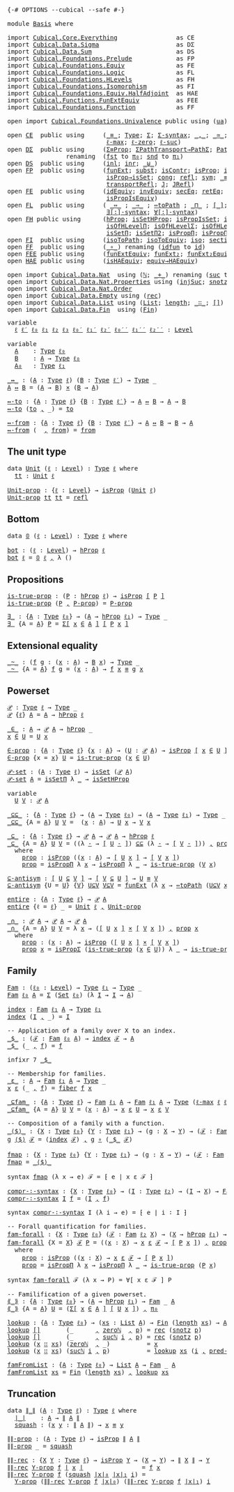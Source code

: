 <pre class="Agda"><a id="5" class="Symbol">{-#</a> <a id="9" class="Keyword">OPTIONS</a> <a id="17" class="Pragma">--cubical</a> <a id="27" class="Pragma">--safe</a> <a id="34" class="Symbol">#-}</a>

<a id="39" class="Keyword">module</a> <a id="46" href="Basis.html" class="Module">Basis</a> <a id="52" class="Keyword">where</a>

<a id="59" class="Keyword">import</a> <a id="66" href="Cubical.Core.Everything.html" class="Module">Cubical.Core.Everything</a>                <a id="105" class="Symbol">as</a> <a id="108" class="Module">CE</a>
<a id="111" class="Keyword">import</a> <a id="118" href="Cubical.Data.Sigma.html" class="Module">Cubical.Data.Sigma</a>                     <a id="157" class="Symbol">as</a> <a id="160" class="Module">DΣ</a>
<a id="163" class="Keyword">import</a> <a id="170" href="Cubical.Data.Sum.html" class="Module">Cubical.Data.Sum</a>                       <a id="209" class="Symbol">as</a> <a id="212" class="Module">DS</a>
<a id="215" class="Keyword">import</a> <a id="222" href="Cubical.Foundations.Prelude.html" class="Module">Cubical.Foundations.Prelude</a>            <a id="261" class="Symbol">as</a> <a id="264" class="Module">FP</a>
<a id="267" class="Keyword">import</a> <a id="274" href="Cubical.Foundations.Equiv.html" class="Module">Cubical.Foundations.Equiv</a>              <a id="313" class="Symbol">as</a> <a id="316" class="Module">FE</a>
<a id="319" class="Keyword">import</a> <a id="326" href="Cubical.Foundations.Logic.html" class="Module">Cubical.Foundations.Logic</a>              <a id="365" class="Symbol">as</a> <a id="368" class="Module">FL</a>
<a id="371" class="Keyword">import</a> <a id="378" href="Cubical.Foundations.HLevels.html" class="Module">Cubical.Foundations.HLevels</a>            <a id="417" class="Symbol">as</a> <a id="420" class="Module">FH</a>
<a id="423" class="Keyword">import</a> <a id="430" href="Cubical.Foundations.Isomorphism.html" class="Module">Cubical.Foundations.Isomorphism</a>        <a id="469" class="Symbol">as</a> <a id="472" class="Module">FI</a>
<a id="475" class="Keyword">import</a> <a id="482" href="Cubical.Foundations.Equiv.HalfAdjoint.html" class="Module">Cubical.Foundations.Equiv.HalfAdjoint</a>  <a id="521" class="Symbol">as</a> <a id="524" class="Module">HAE</a>
<a id="528" class="Keyword">import</a> <a id="535" href="Cubical.Functions.FunExtEquiv.html" class="Module">Cubical.Functions.FunExtEquiv</a>          <a id="574" class="Symbol">as</a> <a id="577" class="Module">FEE</a>
<a id="581" class="Keyword">import</a> <a id="588" href="Cubical.Foundations.Function.html" class="Module">Cubical.Foundations.Function</a>           <a id="627" class="Symbol">as</a> <a id="630" class="Module">FF</a>

<a id="634" class="Keyword">open</a> <a id="639" class="Keyword">import</a> <a id="646" href="Cubical.Foundations.Univalence.html" class="Module">Cubical.Foundations.Univalence</a> <a id="677" class="Keyword">public</a> <a id="684" class="Keyword">using</a> <a id="690" class="Symbol">(</a><a id="691" href="Cubical.Foundations.Univalence.html#928" class="Function">ua</a><a id="693" class="Symbol">)</a>

<a id="696" class="Keyword">open</a> <a id="701" href="Cubical.Core.Everything.html" class="Module">CE</a>  <a id="705" class="Keyword">public</a> <a id="712" class="Keyword">using</a>     <a id="722" class="Symbol">(</a><a id="723" href="Agda.Builtin.Cubical.Path.html#381" class="Function Operator">_≡_</a><a id="726" class="Symbol">;</a> <a id="728" href="Cubical.Core.Primitives.html#1230" class="Primitive">Type</a><a id="732" class="Symbol">;</a> <a id="734" href="Agda.Builtin.Sigma.html#166" class="Record">Σ</a><a id="735" class="Symbol">;</a> <a id="737" href="Cubical.Core.Primitives.html#6302" class="Function">Σ-syntax</a><a id="745" class="Symbol">;</a> <a id="747" href="Agda.Builtin.Sigma.html#236" class="InductiveConstructor Operator">_,_</a><a id="750" class="Symbol">;</a> <a id="752" href="Agda.Builtin.Cubical.Glue.html#1051" class="Function Operator">_≃_</a><a id="755" class="Symbol">;</a> <a id="757" href="Agda.Builtin.Cubical.Glue.html#1143" class="Function">equivFun</a><a id="765" class="Symbol">;</a> <a id="767" href="Agda.Builtin.Cubical.Glue.html#868" class="Record">isEquiv</a><a id="774" class="Symbol">;</a> <a id="776" href="Agda.Primitive.html#523" class="Postulate">Level</a><a id="781" class="Symbol">;</a>
                           <a id="810" href="Cubical.Core.Primitives.html#1202" class="Primitive Operator">ℓ-max</a><a id="815" class="Symbol">;</a> <a id="817" href="Cubical.Core.Primitives.html#1145" class="Primitive">ℓ-zero</a><a id="823" class="Symbol">;</a> <a id="825" href="Cubical.Core.Primitives.html#1174" class="Primitive">ℓ-suc</a><a id="830" class="Symbol">)</a>
<a id="832" class="Keyword">open</a> <a id="837" href="Cubical.Data.Sigma.html" class="Module">DΣ</a>  <a id="841" class="Keyword">public</a> <a id="848" class="Keyword">using</a>     <a id="858" class="Symbol">(</a><a id="859" href="Cubical.Data.Sigma.Properties.html#2745" class="Function">Σ≡Prop</a><a id="865" class="Symbol">;</a> <a id="867" href="Cubical.Data.Sigma.Properties.html#8002" class="Function">ΣPathTransport→PathΣ</a><a id="887" class="Symbol">;</a> <a id="889" href="Cubical.Data.Sigma.Properties.html#8128" class="Function">PathΣ→ΣPathTransport</a><a id="909" class="Symbol">;</a> <a id="911" href="Cubical.Data.Sigma.Base.html#489" class="Function Operator">_×_</a><a id="914" class="Symbol">;</a> <a id="916" href="Agda.Builtin.Sigma.html#236" class="InductiveConstructor Operator">_,_</a><a id="919" class="Symbol">)</a>
                <a id="937" class="Keyword">renaming</a>  <a id="947" class="Symbol">(</a><a id="948" href="Agda.Builtin.Sigma.html#252" class="Field">fst</a> <a id="952" class="Symbol">to</a> <a id="Builtin.Sigma.Σ.fst"></a><a id="955" href="Basis.html#955" class="Field">π₀</a><a id="957" class="Symbol">;</a> <a id="959" href="Agda.Builtin.Sigma.html#264" class="Field">snd</a> <a id="963" class="Symbol">to</a> <a id="Builtin.Sigma.Σ.snd"></a><a id="966" href="Basis.html#966" class="Field">π₁</a><a id="968" class="Symbol">)</a>
<a id="970" class="Keyword">open</a> <a id="975" href="Cubical.Data.Sum.html" class="Module">DS</a>  <a id="979" class="Keyword">public</a> <a id="986" class="Keyword">using</a>     <a id="996" class="Symbol">(</a><a id="997" href="Cubical.Data.Sum.Base.html#284" class="InductiveConstructor">inl</a><a id="1000" class="Symbol">;</a> <a id="1002" href="Cubical.Data.Sum.Base.html#302" class="InductiveConstructor">inr</a><a id="1005" class="Symbol">;</a> <a id="1007" href="Cubical.Data.Sum.Base.html#226" class="Datatype Operator">_⊎_</a><a id="1010" class="Symbol">)</a>
<a id="1012" class="Keyword">open</a> <a id="1017" href="Cubical.Foundations.Prelude.html" class="Module">FP</a>  <a id="1021" class="Keyword">public</a> <a id="1028" class="Keyword">using</a>     <a id="1038" class="Symbol">(</a><a id="1039" href="Cubical.Foundations.Prelude.html#7623" class="Function">funExt</a><a id="1045" class="Symbol">;</a> <a id="1047" href="Cubical.Foundations.Prelude.html#7449" class="Function">subst</a><a id="1052" class="Symbol">;</a> <a id="1054" href="Cubical.Foundations.Prelude.html#9750" class="Function">isContr</a><a id="1061" class="Symbol">;</a> <a id="1063" href="Cubical.Foundations.Prelude.html#9814" class="Function">isProp</a><a id="1069" class="Symbol">;</a> <a id="1071" href="Cubical.Foundations.Prelude.html#13834" class="Function">isPropIsProp</a><a id="1083" class="Symbol">;</a> <a id="1085" href="Cubical.Foundations.Prelude.html#9869" class="Function">isSet</a><a id="1090" class="Symbol">;</a>
                           <a id="1119" href="Cubical.Foundations.Prelude.html#13362" class="Function">isProp→isSet</a><a id="1131" class="Symbol">;</a> <a id="1133" href="Cubical.Foundations.Prelude.html#1138" class="Function">cong</a><a id="1137" class="Symbol">;</a> <a id="1139" href="Cubical.Foundations.Prelude.html#898" class="Function">refl</a><a id="1143" class="Symbol">;</a> <a id="1145" href="Cubical.Foundations.Prelude.html#955" class="Function">sym</a><a id="1148" class="Symbol">;</a> <a id="1150" href="Cubical.Foundations.Prelude.html#6490" class="Function Operator">_≡⟨_⟩_</a><a id="1156" class="Symbol">;</a> <a id="1158" href="Cubical.Foundations.Prelude.html#6792" class="Function Operator">_∎</a><a id="1160" class="Symbol">;</a> <a id="1162" href="Cubical.Foundations.Prelude.html#6918" class="Function">transport</a><a id="1171" class="Symbol">;</a>
                           <a id="1200" href="Cubical.Foundations.Prelude.html#7139" class="Function">transportRefl</a><a id="1213" class="Symbol">;</a> <a id="1215" href="Cubical.Foundations.Prelude.html#8514" class="Function">J</a><a id="1216" class="Symbol">;</a> <a id="1218" href="Cubical.Foundations.Prelude.html#8595" class="Function">JRefl</a><a id="1223" class="Symbol">)</a>
<a id="1225" class="Keyword">open</a> <a id="1230" href="Cubical.Foundations.Equiv.html" class="Module">FE</a>  <a id="1234" class="Keyword">public</a> <a id="1241" class="Keyword">using</a>     <a id="1251" class="Symbol">(</a><a id="1252" href="Cubical.Foundations.Equiv.Base.html#578" class="Function">idEquiv</a><a id="1259" class="Symbol">;</a> <a id="1261" href="Cubical.Foundations.Equiv.html#3082" class="Function">invEquiv</a><a id="1269" class="Symbol">;</a> <a id="1271" href="Cubical.Foundations.Equiv.html#2685" class="Function">secEq</a><a id="1276" class="Symbol">;</a> <a id="1278" href="Cubical.Foundations.Equiv.html#2745" class="Function">retEq</a><a id="1283" class="Symbol">;</a> <a id="1285" href="Cubical.Foundations.Equiv.Base.html#281" class="Function">fiber</a><a id="1290" class="Symbol">;</a> <a id="1292" href="Cubical.Foundations.Equiv.html#2813" class="Function">equivToIso</a><a id="1302" class="Symbol">;</a>
                           <a id="1331" href="Cubical.Foundations.Equiv.html#1569" class="Function">isPropIsEquiv</a><a id="1344" class="Symbol">)</a>
<a id="1346" class="Keyword">open</a> <a id="1351" href="Cubical.Foundations.Logic.html" class="Module">FL</a>  <a id="1355" class="Keyword">public</a> <a id="1362" class="Keyword">using</a>     <a id="1372" class="Symbol">(</a> <a id="1374" href="Cubical.Foundations.Logic.html#4047" class="Function Operator">_⇔_</a> <a id="1378" class="Symbol">;</a> <a id="1380" href="Cubical.Foundations.Logic.html#1694" class="Function Operator">_⇒_</a> <a id="1384" class="Symbol">;</a> <a id="1386" href="Cubical.Foundations.Logic.html#1793" class="Function">⇔toPath</a> <a id="1394" class="Symbol">;</a> <a id="1396" href="Cubical.Foundations.Logic.html#3625" class="Function Operator">_⊓_</a> <a id="1400" class="Symbol">;</a> <a id="1402" href="Cubical.Foundations.Logic.html#1299" class="Function Operator">[_]</a><a id="1405" class="Symbol">;</a> <a id="1407" href="Cubical.Foundations.Logic.html#1333" class="Function">isProp[]</a><a id="1415" class="Symbol">;</a>
                           <a id="1444" href="Cubical.Foundations.Logic.html#4711" class="Function">∃[∶]-syntax</a><a id="1455" class="Symbol">;</a> <a id="1457" href="Cubical.Foundations.Logic.html#4216" class="Function">∀[∶]-syntax</a><a id="1468" class="Symbol">)</a>
<a id="1470" class="Keyword">open</a> <a id="1475" href="Cubical.Foundations.HLevels.html" class="Module">FH</a> <a id="1478" class="Keyword">public</a> <a id="1485" class="Keyword">using</a>      <a id="1496" class="Symbol">(</a><a id="1497" href="Cubical.Foundations.HLevels.html#1496" class="Function">hProp</a><a id="1502" class="Symbol">;</a> <a id="1504" href="Cubical.Foundations.HLevels.html#13897" class="Function">isSetHProp</a><a id="1514" class="Symbol">;</a> <a id="1516" href="Cubical.Foundations.HLevels.html#4536" class="Function">isPropIsSet</a><a id="1527" class="Symbol">;</a> <a id="1529" href="Cubical.Foundations.HLevels.html#7953" class="Function">isPropΣ</a><a id="1536" class="Symbol">;</a> <a id="1538" href="Cubical.Foundations.HLevels.html#1102" class="Function">isOfHLevel</a><a id="1548" class="Symbol">;</a>
                           <a id="1577" href="Cubical.Foundations.HLevels.html#9978" class="Function">isOfHLevelΠ</a><a id="1588" class="Symbol">;</a> <a id="1590" href="Cubical.Foundations.HLevels.html#8070" class="Function">isOfHLevelΣ</a><a id="1601" class="Symbol">;</a> <a id="1603" href="Cubical.Foundations.HLevels.html#1721" class="Function">isOfHLevelSuc</a><a id="1616" class="Symbol">;</a> <a id="1618" href="Cubical.Foundations.HLevels.html#8519" class="Function">isSetΣ</a><a id="1624" class="Symbol">;</a>
                           <a id="1653" href="Cubical.Foundations.HLevels.html#11165" class="Function">isSetΠ</a><a id="1659" class="Symbol">;</a> <a id="1661" href="Cubical.Foundations.HLevels.html#11246" class="Function">isSetΠ2</a><a id="1668" class="Symbol">;</a> <a id="1670" href="Cubical.Foundations.HLevels.html#10309" class="Function">isPropΠ</a><a id="1677" class="Symbol">;</a> <a id="1679" href="Cubical.Foundations.HLevels.html#10398" class="Function">isPropΠ2</a><a id="1687" class="Symbol">;</a> <a id="1689" href="Cubical.Foundations.HLevels.html#10544" class="Function">isPropΠ3</a><a id="1697" class="Symbol">)</a>
<a id="1699" class="Keyword">open</a> <a id="1704" href="Cubical.Foundations.Isomorphism.html" class="Module">FI</a>  <a id="1708" class="Keyword">public</a> <a id="1715" class="Keyword">using</a>     <a id="1725" class="Symbol">(</a><a id="1726" href="Cubical.Foundations.Isomorphism.html#3221" class="Function">isoToPath</a><a id="1735" class="Symbol">;</a> <a id="1737" href="Cubical.Foundations.Isomorphism.html#3134" class="Function">isoToEquiv</a><a id="1747" class="Symbol">;</a> <a id="1749" href="Cubical.Foundations.Isomorphism.html#876" class="InductiveConstructor">iso</a><a id="1752" class="Symbol">;</a> <a id="1754" href="Cubical.Foundations.Isomorphism.html#596" class="Function">section</a><a id="1761" class="Symbol">;</a> <a id="1763" href="Cubical.Foundations.Isomorphism.html#711" class="Function">retract</a><a id="1770" class="Symbol">;</a> <a id="1772" href="Cubical.Foundations.Isomorphism.html#798" class="Record">Iso</a><a id="1775" class="Symbol">)</a>
<a id="1777" class="Keyword">open</a> <a id="1782" href="Cubical.Foundations.Function.html" class="Module">FF</a>  <a id="1786" class="Keyword">public</a> <a id="1793" class="Keyword">using</a>     <a id="1803" class="Symbol">(</a><a id="1804" href="Cubical.Foundations.Function.html#402" class="Function Operator">_∘_</a><a id="1807" class="Symbol">)</a> <a id="1809" class="Keyword">renaming</a> <a id="1818" class="Symbol">(</a><a id="1819" href="Cubical.Foundations.Function.html#344" class="Function">idfun</a> <a id="1825" class="Symbol">to</a> <a id="Foundations.Function.idfun"></a><a id="1828" href="Basis.html#1828" class="Function">id</a><a id="1830" class="Symbol">)</a>
<a id="1832" class="Keyword">open</a> <a id="1837" href="Cubical.Functions.FunExtEquiv.html" class="Module">FEE</a> <a id="1841" class="Keyword">public</a> <a id="1848" class="Keyword">using</a>     <a id="1858" class="Symbol">(</a><a id="1859" href="Cubical.Functions.FunExtEquiv.html#956" class="Function">funExtEquiv</a><a id="1870" class="Symbol">;</a> <a id="1872" href="Cubical.Functions.FunExtEquiv.html#1393" class="Function">funExt₂</a><a id="1879" class="Symbol">;</a> <a id="1881" href="Cubical.Functions.FunExtEquiv.html#2421" class="Function">funExt₂Equiv</a><a id="1893" class="Symbol">;</a> <a id="1895" href="Cubical.Functions.FunExtEquiv.html#2562" class="Function">funExt₂Path</a><a id="1906" class="Symbol">)</a>
<a id="1908" class="Keyword">open</a> <a id="1913" href="Cubical.Foundations.Equiv.HalfAdjoint.html" class="Module">HAE</a> <a id="1917" class="Keyword">public</a> <a id="1924" class="Keyword">using</a>     <a id="1934" class="Symbol">(</a><a id="1935" href="Cubical.Foundations.Equiv.HalfAdjoint.html#624" class="Record">isHAEquiv</a><a id="1944" class="Symbol">;</a> <a id="1946" href="Cubical.Foundations.Equiv.HalfAdjoint.html#4406" class="Function">equiv→HAEquiv</a><a id="1959" class="Symbol">)</a>

<a id="1962" class="Keyword">open</a> <a id="1967" class="Keyword">import</a> <a id="1974" href="Cubical.Data.Nat.html" class="Module">Cubical.Data.Nat</a>  <a id="1992" class="Keyword">using</a> <a id="1998" class="Symbol">(</a><a id="1999" href="Cubical.Data.Nat.Base.html#227" class="Datatype">ℕ</a><a id="2000" class="Symbol">;</a> <a id="2002" href="Agda.Builtin.Nat.html#325" class="Primitive Operator">_+_</a><a id="2005" class="Symbol">)</a> <a id="2007" class="Keyword">renaming</a> <a id="2016" class="Symbol">(</a><a id="2017" href="Agda.Builtin.Nat.html#223" class="InductiveConstructor">suc</a> <a id="2021" class="Symbol">to</a> <a id="Builtin.Nat.Nat.suc"></a><a id="2024" href="Basis.html#2024" class="InductiveConstructor">sucℕ</a><a id="2028" class="Symbol">;</a> <a id="2030" href="Agda.Builtin.Nat.html#210" class="InductiveConstructor">zero</a> <a id="2035" class="Symbol">to</a> <a id="Builtin.Nat.Nat.zero"></a><a id="2038" href="Basis.html#2038" class="InductiveConstructor">zeroℕ</a><a id="2043" class="Symbol">)</a>
<a id="2045" class="Keyword">open</a> <a id="2050" class="Keyword">import</a> <a id="2057" href="Cubical.Data.Nat.Properties.html" class="Module">Cubical.Data.Nat.Properties</a> <a id="2085" class="Keyword">using</a> <a id="2091" class="Symbol">(</a><a id="2092" href="Cubical.Data.Nat.Properties.html#530" class="Function">injSuc</a><a id="2098" class="Symbol">;</a> <a id="2100" href="Cubical.Data.Nat.Properties.html#471" class="Function">snotz</a><a id="2105" class="Symbol">;</a> <a id="2107" href="Cubical.Data.Nat.Properties.html#1229" class="Function">+-comm</a><a id="2113" class="Symbol">)</a>
<a id="2115" class="Keyword">open</a> <a id="2120" class="Keyword">import</a> <a id="2127" href="Cubical.Data.Nat.Order.html" class="Module">Cubical.Data.Nat.Order</a>
<a id="2150" class="Keyword">open</a> <a id="2155" class="Keyword">import</a> <a id="2162" href="Cubical.Data.Empty.html" class="Module">Cubical.Data.Empty</a> <a id="2181" class="Keyword">using</a> <a id="2187" class="Symbol">(</a><a id="2188" href="Cubical.Data.Empty.Base.html#149" class="Function">rec</a><a id="2191" class="Symbol">)</a>
<a id="2193" class="Keyword">open</a> <a id="2198" class="Keyword">import</a> <a id="2205" href="Cubical.Data.List.html" class="Module">Cubical.Data.List</a> <a id="2223" class="Keyword">using</a> <a id="2229" class="Symbol">(</a><a id="2230" href="Agda.Builtin.List.html#148" class="Datatype">List</a><a id="2234" class="Symbol">;</a> <a id="2236" href="Cubical.Data.List.Base.html#503" class="Function">length</a><a id="2242" class="Symbol">;</a> <a id="2244" href="Agda.Builtin.List.html#200" class="InductiveConstructor Operator">_∷_</a><a id="2247" class="Symbol">;</a> <a id="2249" href="Agda.Builtin.List.html#185" class="InductiveConstructor">[]</a><a id="2251" class="Symbol">)</a>
<a id="2253" class="Keyword">open</a> <a id="2258" class="Keyword">import</a> <a id="2265" href="Cubical.Data.Fin.html" class="Module">Cubical.Data.Fin</a>  <a id="2283" class="Keyword">using</a> <a id="2289" class="Symbol">(</a><a id="2290" href="Cubical.Data.Fin.Base.html#761" class="Function">Fin</a><a id="2293" class="Symbol">)</a>
</pre>
<pre class="Agda"><a id="2304" class="Keyword">variable</a>
  <a id="2315" href="Basis.html#2315" class="Generalizable">ℓ</a> <a id="2317" href="Basis.html#2317" class="Generalizable">ℓ′</a> <a id="2320" href="Basis.html#2320" class="Generalizable">ℓ₀</a> <a id="2323" href="Basis.html#2323" class="Generalizable">ℓ₁</a> <a id="2326" href="Basis.html#2326" class="Generalizable">ℓ₂</a> <a id="2329" href="Basis.html#2329" class="Generalizable">ℓ₃</a> <a id="2332" href="Basis.html#2332" class="Generalizable">ℓ₀′</a> <a id="2336" href="Basis.html#2336" class="Generalizable">ℓ₁′</a> <a id="2340" href="Basis.html#2340" class="Generalizable">ℓ₂′</a> <a id="2344" href="Basis.html#2344" class="Generalizable">ℓ₀′′</a> <a id="2349" href="Basis.html#2349" class="Generalizable">ℓ₁′′</a> <a id="2354" href="Basis.html#2354" class="Generalizable">ℓ₂′′</a> <a id="2359" class="Symbol">:</a> <a id="2361" href="Agda.Primitive.html#523" class="Postulate">Level</a>

<a id="2368" class="Keyword">variable</a>
  <a id="2379" href="Basis.html#2379" class="Generalizable">A</a>    <a id="2384" class="Symbol">:</a> <a id="2386" href="Cubical.Core.Primitives.html#1230" class="Primitive">Type</a> <a id="2391" href="Basis.html#2320" class="Generalizable">ℓ₀</a>
  <a id="2396" href="Basis.html#2396" class="Generalizable">B</a>    <a id="2401" class="Symbol">:</a> <a id="2403" href="Basis.html#2379" class="Generalizable">A</a> <a id="2405" class="Symbol">→</a> <a id="2407" href="Cubical.Core.Primitives.html#1230" class="Primitive">Type</a> <a id="2412" href="Basis.html#2320" class="Generalizable">ℓ₀</a>
  <a id="2417" href="Basis.html#2417" class="Generalizable">A₀</a>   <a id="2422" class="Symbol">:</a> <a id="2424" href="Cubical.Core.Primitives.html#1230" class="Primitive">Type</a> <a id="2429" href="Basis.html#2323" class="Generalizable">ℓ₁</a>

<a id="_↔_"></a><a id="2433" href="Basis.html#2433" class="Function Operator">_↔_</a> <a id="2437" class="Symbol">:</a> <a id="2439" class="Symbol">(</a><a id="2440" href="Basis.html#2440" class="Bound">A</a> <a id="2442" class="Symbol">:</a> <a id="2444" href="Cubical.Core.Primitives.html#1230" class="Primitive">Type</a> <a id="2449" href="Basis.html#2315" class="Generalizable">ℓ</a><a id="2450" class="Symbol">)</a> <a id="2452" class="Symbol">(</a><a id="2453" href="Basis.html#2453" class="Bound">B</a> <a id="2455" class="Symbol">:</a> <a id="2457" href="Cubical.Core.Primitives.html#1230" class="Primitive">Type</a> <a id="2462" href="Basis.html#2317" class="Generalizable">ℓ′</a><a id="2464" class="Symbol">)</a> <a id="2466" class="Symbol">→</a> <a id="2468" href="Cubical.Core.Primitives.html#1230" class="Primitive">Type</a> <a id="2473" class="Symbol">_</a>
<a id="2475" href="Basis.html#2475" class="Bound">A</a> <a id="2477" href="Basis.html#2433" class="Function Operator">↔</a> <a id="2479" href="Basis.html#2479" class="Bound">B</a> <a id="2481" class="Symbol">=</a> <a id="2483" class="Symbol">(</a><a id="2484" href="Basis.html#2475" class="Bound">A</a> <a id="2486" class="Symbol">→</a> <a id="2488" href="Basis.html#2479" class="Bound">B</a><a id="2489" class="Symbol">)</a> <a id="2491" href="Cubical.Data.Sigma.Base.html#489" class="Function Operator">×</a> <a id="2493" class="Symbol">(</a><a id="2494" href="Basis.html#2479" class="Bound">B</a> <a id="2496" class="Symbol">→</a> <a id="2498" href="Basis.html#2475" class="Bound">A</a><a id="2499" class="Symbol">)</a>

<a id="↔-to"></a><a id="2502" href="Basis.html#2502" class="Function">↔-to</a> <a id="2507" class="Symbol">:</a> <a id="2509" class="Symbol">{</a><a id="2510" href="Basis.html#2510" class="Bound">A</a> <a id="2512" class="Symbol">:</a> <a id="2514" href="Cubical.Core.Primitives.html#1230" class="Primitive">Type</a> <a id="2519" href="Basis.html#2315" class="Generalizable">ℓ</a><a id="2520" class="Symbol">}</a> <a id="2522" class="Symbol">{</a><a id="2523" href="Basis.html#2523" class="Bound">B</a> <a id="2525" class="Symbol">:</a> <a id="2527" href="Cubical.Core.Primitives.html#1230" class="Primitive">Type</a> <a id="2532" href="Basis.html#2317" class="Generalizable">ℓ′</a><a id="2534" class="Symbol">}</a> <a id="2536" class="Symbol">→</a> <a id="2538" href="Basis.html#2510" class="Bound">A</a> <a id="2540" href="Basis.html#2433" class="Function Operator">↔</a> <a id="2542" href="Basis.html#2523" class="Bound">B</a> <a id="2544" class="Symbol">→</a> <a id="2546" href="Basis.html#2510" class="Bound">A</a> <a id="2548" class="Symbol">→</a> <a id="2550" href="Basis.html#2523" class="Bound">B</a>
<a id="2552" href="Basis.html#2502" class="Function">↔-to</a> <a id="2557" class="Symbol">(</a><a id="2558" href="Basis.html#2558" class="Bound">to</a> <a id="2561" href="Agda.Builtin.Sigma.html#236" class="InductiveConstructor Operator">,</a> <a id="2563" class="Symbol">_)</a> <a id="2566" class="Symbol">=</a> <a id="2568" href="Basis.html#2558" class="Bound">to</a>

<a id="↔-from"></a><a id="2572" href="Basis.html#2572" class="Function">↔-from</a> <a id="2579" class="Symbol">:</a> <a id="2581" class="Symbol">{</a><a id="2582" href="Basis.html#2582" class="Bound">A</a> <a id="2584" class="Symbol">:</a> <a id="2586" href="Cubical.Core.Primitives.html#1230" class="Primitive">Type</a> <a id="2591" href="Basis.html#2315" class="Generalizable">ℓ</a><a id="2592" class="Symbol">}</a> <a id="2594" class="Symbol">{</a><a id="2595" href="Basis.html#2595" class="Bound">B</a> <a id="2597" class="Symbol">:</a> <a id="2599" href="Cubical.Core.Primitives.html#1230" class="Primitive">Type</a> <a id="2604" href="Basis.html#2317" class="Generalizable">ℓ′</a><a id="2606" class="Symbol">}</a> <a id="2608" class="Symbol">→</a> <a id="2610" href="Basis.html#2582" class="Bound">A</a> <a id="2612" href="Basis.html#2433" class="Function Operator">↔</a> <a id="2614" href="Basis.html#2595" class="Bound">B</a> <a id="2616" class="Symbol">→</a> <a id="2618" href="Basis.html#2595" class="Bound">B</a> <a id="2620" class="Symbol">→</a> <a id="2622" href="Basis.html#2582" class="Bound">A</a>
<a id="2624" href="Basis.html#2572" class="Function">↔-from</a> <a id="2631" class="Symbol">(_</a> <a id="2634" href="Agda.Builtin.Sigma.html#236" class="InductiveConstructor Operator">,</a> <a id="2636" href="Basis.html#2636" class="Bound">from</a><a id="2640" class="Symbol">)</a> <a id="2642" class="Symbol">=</a> <a id="2644" href="Basis.html#2636" class="Bound">from</a>
</pre>
## The unit type

<pre class="Agda"><a id="2676" class="Keyword">data</a> <a id="Unit"></a><a id="2681" href="Basis.html#2681" class="Datatype">Unit</a> <a id="2686" class="Symbol">(</a><a id="2687" href="Basis.html#2687" class="Bound">ℓ</a> <a id="2689" class="Symbol">:</a> <a id="2691" href="Agda.Primitive.html#523" class="Postulate">Level</a><a id="2696" class="Symbol">)</a> <a id="2698" class="Symbol">:</a> <a id="2700" href="Cubical.Core.Primitives.html#1230" class="Primitive">Type</a> <a id="2705" href="Basis.html#2687" class="Bound">ℓ</a> <a id="2707" class="Keyword">where</a>
  <a id="Unit.tt"></a><a id="2715" href="Basis.html#2715" class="InductiveConstructor">tt</a> <a id="2718" class="Symbol">:</a> <a id="2720" href="Basis.html#2681" class="Datatype">Unit</a> <a id="2725" href="Basis.html#2687" class="Bound">ℓ</a>

<a id="Unit-prop"></a><a id="2728" href="Basis.html#2728" class="Function">Unit-prop</a> <a id="2738" class="Symbol">:</a> <a id="2740" class="Symbol">{</a><a id="2741" href="Basis.html#2741" class="Bound">ℓ</a> <a id="2743" class="Symbol">:</a> <a id="2745" href="Agda.Primitive.html#523" class="Postulate">Level</a><a id="2750" class="Symbol">}</a> <a id="2752" class="Symbol">→</a> <a id="2754" href="Cubical.Foundations.Prelude.html#9814" class="Function">isProp</a> <a id="2761" class="Symbol">(</a><a id="2762" href="Basis.html#2681" class="Datatype">Unit</a> <a id="2767" href="Basis.html#2741" class="Bound">ℓ</a><a id="2768" class="Symbol">)</a>
<a id="2770" href="Basis.html#2728" class="Function">Unit-prop</a> <a id="2780" href="Basis.html#2715" class="InductiveConstructor">tt</a> <a id="2783" href="Basis.html#2715" class="InductiveConstructor">tt</a> <a id="2786" class="Symbol">=</a> <a id="2788" href="Cubical.Foundations.Prelude.html#898" class="Function">refl</a>
</pre>
## Bottom

<pre class="Agda"><a id="2813" class="Keyword">data</a> <a id="𝟘"></a><a id="2818" href="Basis.html#2818" class="Datatype">𝟘</a> <a id="2820" class="Symbol">(</a><a id="2821" href="Basis.html#2821" class="Bound">ℓ</a> <a id="2823" class="Symbol">:</a> <a id="2825" href="Agda.Primitive.html#523" class="Postulate">Level</a><a id="2830" class="Symbol">)</a> <a id="2832" class="Symbol">:</a> <a id="2834" href="Cubical.Core.Primitives.html#1230" class="Primitive">Type</a> <a id="2839" href="Basis.html#2821" class="Bound">ℓ</a> <a id="2841" class="Keyword">where</a>

<a id="bot"></a><a id="2848" href="Basis.html#2848" class="Function">bot</a> <a id="2852" class="Symbol">:</a> <a id="2854" class="Symbol">(</a><a id="2855" href="Basis.html#2855" class="Bound">ℓ</a> <a id="2857" class="Symbol">:</a> <a id="2859" href="Agda.Primitive.html#523" class="Postulate">Level</a><a id="2864" class="Symbol">)</a> <a id="2866" class="Symbol">→</a> <a id="2868" href="Cubical.Foundations.HLevels.html#1496" class="Function">hProp</a> <a id="2874" href="Basis.html#2855" class="Bound">ℓ</a>
<a id="2876" href="Basis.html#2848" class="Function">bot</a> <a id="2880" href="Basis.html#2880" class="Bound">ℓ</a> <a id="2882" class="Symbol">=</a> <a id="2884" href="Basis.html#2818" class="Datatype">𝟘</a> <a id="2886" href="Basis.html#2880" class="Bound">ℓ</a> <a id="2888" href="Agda.Builtin.Sigma.html#236" class="InductiveConstructor Operator">,</a> <a id="2890" class="Symbol">λ</a> <a id="2892" class="Symbol">()</a>
</pre>
## Propositions

<pre class="Agda"><a id="is-true-prop"></a><a id="2921" href="Basis.html#2921" class="Function">is-true-prop</a> <a id="2934" class="Symbol">:</a> <a id="2936" class="Symbol">(</a><a id="2937" href="Basis.html#2937" class="Bound">P</a> <a id="2939" class="Symbol">:</a> <a id="2941" href="Cubical.Foundations.HLevels.html#1496" class="Function">hProp</a> <a id="2947" href="Basis.html#2315" class="Generalizable">ℓ</a><a id="2948" class="Symbol">)</a> <a id="2950" class="Symbol">→</a> <a id="2952" href="Cubical.Foundations.Prelude.html#9814" class="Function">isProp</a> <a id="2959" href="Cubical.Foundations.Logic.html#1299" class="Function Operator">[</a> <a id="2961" href="Basis.html#2937" class="Bound">P</a> <a id="2963" href="Cubical.Foundations.Logic.html#1299" class="Function Operator">]</a>
<a id="2965" href="Basis.html#2921" class="Function">is-true-prop</a> <a id="2978" class="Symbol">(</a><a id="2979" href="Basis.html#2979" class="Bound">P</a> <a id="2981" href="Agda.Builtin.Sigma.html#236" class="InductiveConstructor Operator">,</a> <a id="2983" href="Basis.html#2983" class="Bound">P-prop</a><a id="2989" class="Symbol">)</a> <a id="2991" class="Symbol">=</a> <a id="2993" href="Basis.html#2983" class="Bound">P-prop</a>
</pre>
<pre class="Agda"><a id="∃_"></a><a id="3009" href="Basis.html#3009" class="Function Operator">∃_</a> <a id="3012" class="Symbol">:</a> <a id="3014" class="Symbol">{</a><a id="3015" href="Basis.html#3015" class="Bound">A</a> <a id="3017" class="Symbol">:</a> <a id="3019" href="Cubical.Core.Primitives.html#1230" class="Primitive">Type</a> <a id="3024" href="Basis.html#2320" class="Generalizable">ℓ₀</a><a id="3026" class="Symbol">}</a> <a id="3028" class="Symbol">→</a> <a id="3030" class="Symbol">(</a><a id="3031" href="Basis.html#3015" class="Bound">A</a> <a id="3033" class="Symbol">→</a> <a id="3035" href="Cubical.Foundations.HLevels.html#1496" class="Function">hProp</a> <a id="3041" href="Basis.html#2323" class="Generalizable">ℓ₁</a><a id="3043" class="Symbol">)</a> <a id="3045" class="Symbol">→</a> <a id="3047" href="Cubical.Core.Primitives.html#1230" class="Primitive">Type</a> <a id="3052" class="Symbol">_</a>
<a id="3054" href="Basis.html#3009" class="Function Operator">∃_</a> <a id="3057" class="Symbol">{</a><a id="3058" class="Argument">A</a> <a id="3060" class="Symbol">=</a> <a id="3062" href="Basis.html#3062" class="Bound">A</a><a id="3063" class="Symbol">}</a> <a id="3065" href="Basis.html#3065" class="Bound">P</a> <a id="3067" class="Symbol">=</a> <a id="3069" href="Cubical.Core.Primitives.html#6302" class="Function">Σ[</a> <a id="3072" href="Basis.html#3072" class="Bound">x</a> <a id="3074" href="Cubical.Core.Primitives.html#6302" class="Function">∈</a> <a id="3076" href="Basis.html#3062" class="Bound">A</a> <a id="3078" href="Cubical.Core.Primitives.html#6302" class="Function">]</a> <a id="3080" href="Cubical.Foundations.Logic.html#1299" class="Function Operator">[</a> <a id="3082" href="Basis.html#3065" class="Bound">P</a> <a id="3084" href="Basis.html#3072" class="Bound">x</a> <a id="3086" href="Cubical.Foundations.Logic.html#1299" class="Function Operator">]</a>
</pre>
## Extensional equality

<pre class="Agda"><a id="_~_"></a><a id="3122" href="Basis.html#3122" class="Function Operator">_~_</a> <a id="3126" class="Symbol">:</a> <a id="3128" class="Symbol">(</a><a id="3129" href="Basis.html#3129" class="Bound">f</a> <a id="3131" href="Basis.html#3131" class="Bound">g</a> <a id="3133" class="Symbol">:</a> <a id="3135" class="Symbol">(</a><a id="3136" href="Basis.html#3136" class="Bound">x</a> <a id="3138" class="Symbol">:</a> <a id="3140" href="Basis.html#2379" class="Generalizable">A</a><a id="3141" class="Symbol">)</a> <a id="3143" class="Symbol">→</a> <a id="3145" href="Basis.html#2396" class="Generalizable">B</a> <a id="3147" href="Basis.html#3136" class="Bound">x</a><a id="3148" class="Symbol">)</a> <a id="3150" class="Symbol">→</a> <a id="3152" href="Cubical.Core.Primitives.html#1230" class="Primitive">Type</a> <a id="3157" class="Symbol">_</a>
<a id="3159" href="Basis.html#3122" class="Function Operator">_~_</a> <a id="3163" class="Symbol">{</a><a id="3164" class="Argument">A</a> <a id="3166" class="Symbol">=</a> <a id="3168" href="Basis.html#3168" class="Bound">A</a><a id="3169" class="Symbol">}</a> <a id="3171" href="Basis.html#3171" class="Bound">f</a> <a id="3173" href="Basis.html#3173" class="Bound">g</a> <a id="3175" class="Symbol">=</a> <a id="3177" class="Symbol">(</a><a id="3178" href="Basis.html#3178" class="Bound">x</a> <a id="3180" class="Symbol">:</a> <a id="3182" href="Basis.html#3168" class="Bound">A</a><a id="3183" class="Symbol">)</a> <a id="3185" class="Symbol">→</a> <a id="3187" href="Basis.html#3171" class="Bound">f</a> <a id="3189" href="Basis.html#3178" class="Bound">x</a> <a id="3191" href="Agda.Builtin.Cubical.Path.html#381" class="Function Operator">≡</a> <a id="3193" href="Basis.html#3173" class="Bound">g</a> <a id="3195" href="Basis.html#3178" class="Bound">x</a>
</pre>
## Powerset

<pre class="Agda"><a id="𝒫"></a><a id="3219" href="Basis.html#3219" class="Function">𝒫</a> <a id="3221" class="Symbol">:</a> <a id="3223" href="Cubical.Core.Primitives.html#1230" class="Primitive">Type</a> <a id="3228" href="Basis.html#2315" class="Generalizable">ℓ</a> <a id="3230" class="Symbol">→</a> <a id="3232" href="Cubical.Core.Primitives.html#1230" class="Primitive">Type</a> <a id="3237" class="Symbol">_</a>
<a id="3239" href="Basis.html#3219" class="Function">𝒫</a> <a id="3241" class="Symbol">{</a><a id="3242" href="Basis.html#3242" class="Bound">ℓ</a><a id="3243" class="Symbol">}</a> <a id="3245" href="Basis.html#3245" class="Bound">A</a> <a id="3247" class="Symbol">=</a> <a id="3249" href="Basis.html#3245" class="Bound">A</a> <a id="3251" class="Symbol">→</a> <a id="3253" href="Cubical.Foundations.HLevels.html#1496" class="Function">hProp</a> <a id="3259" href="Basis.html#3242" class="Bound">ℓ</a>

<a id="_∈_"></a><a id="3262" href="Basis.html#3262" class="Function Operator">_∈_</a> <a id="3266" class="Symbol">:</a> <a id="3268" href="Basis.html#2379" class="Generalizable">A</a> <a id="3270" class="Symbol">→</a> <a id="3272" href="Basis.html#3219" class="Function">𝒫</a> <a id="3274" href="Basis.html#2379" class="Generalizable">A</a> <a id="3276" class="Symbol">→</a> <a id="3278" href="Cubical.Foundations.HLevels.html#1496" class="Function">hProp</a> <a id="3284" class="Symbol">_</a>
<a id="3286" href="Basis.html#3286" class="Bound">x</a> <a id="3288" href="Basis.html#3262" class="Function Operator">∈</a> <a id="3290" href="Basis.html#3290" class="Bound">U</a> <a id="3292" class="Symbol">=</a> <a id="3294" href="Basis.html#3290" class="Bound">U</a> <a id="3296" href="Basis.html#3286" class="Bound">x</a>

<a id="∈-prop"></a><a id="3299" href="Basis.html#3299" class="Function">∈-prop</a> <a id="3306" class="Symbol">:</a> <a id="3308" class="Symbol">{</a><a id="3309" href="Basis.html#3309" class="Bound">A</a> <a id="3311" class="Symbol">:</a> <a id="3313" href="Cubical.Core.Primitives.html#1230" class="Primitive">Type</a> <a id="3318" href="Basis.html#2315" class="Generalizable">ℓ</a><a id="3319" class="Symbol">}</a> <a id="3321" class="Symbol">{</a><a id="3322" href="Basis.html#3322" class="Bound">x</a> <a id="3324" class="Symbol">:</a> <a id="3326" href="Basis.html#3309" class="Bound">A</a><a id="3327" class="Symbol">}</a> <a id="3329" class="Symbol">→</a> <a id="3331" class="Symbol">(</a><a id="3332" href="Basis.html#3332" class="Bound">U</a> <a id="3334" class="Symbol">:</a> <a id="3336" href="Basis.html#3219" class="Function">𝒫</a> <a id="3338" href="Basis.html#3309" class="Bound">A</a><a id="3339" class="Symbol">)</a> <a id="3341" class="Symbol">→</a> <a id="3343" href="Cubical.Foundations.Prelude.html#9814" class="Function">isProp</a> <a id="3350" href="Cubical.Foundations.Logic.html#1299" class="Function Operator">[</a> <a id="3352" href="Basis.html#3322" class="Bound">x</a> <a id="3354" href="Basis.html#3262" class="Function Operator">∈</a> <a id="3356" href="Basis.html#3332" class="Bound">U</a> <a id="3358" href="Cubical.Foundations.Logic.html#1299" class="Function Operator">]</a>
<a id="3360" href="Basis.html#3299" class="Function">∈-prop</a> <a id="3367" class="Symbol">{</a><a id="3368" class="Argument">x</a> <a id="3370" class="Symbol">=</a> <a id="3372" href="Basis.html#3372" class="Bound">x</a><a id="3373" class="Symbol">}</a> <a id="3375" href="Basis.html#3375" class="Bound">U</a> <a id="3377" class="Symbol">=</a> <a id="3379" href="Basis.html#2921" class="Function">is-true-prop</a> <a id="3392" class="Symbol">(</a><a id="3393" href="Basis.html#3372" class="Bound">x</a> <a id="3395" href="Basis.html#3262" class="Function Operator">∈</a> <a id="3397" href="Basis.html#3375" class="Bound">U</a><a id="3398" class="Symbol">)</a>

<a id="𝒫-set"></a><a id="3401" href="Basis.html#3401" class="Function">𝒫-set</a> <a id="3407" class="Symbol">:</a> <a id="3409" class="Symbol">(</a><a id="3410" href="Basis.html#3410" class="Bound">A</a> <a id="3412" class="Symbol">:</a> <a id="3414" href="Cubical.Core.Primitives.html#1230" class="Primitive">Type</a> <a id="3419" href="Basis.html#2315" class="Generalizable">ℓ</a><a id="3420" class="Symbol">)</a> <a id="3422" class="Symbol">→</a> <a id="3424" href="Cubical.Foundations.Prelude.html#9869" class="Function">isSet</a> <a id="3430" class="Symbol">(</a><a id="3431" href="Basis.html#3219" class="Function">𝒫</a> <a id="3433" href="Basis.html#3410" class="Bound">A</a><a id="3434" class="Symbol">)</a>
<a id="3436" href="Basis.html#3401" class="Function">𝒫-set</a> <a id="3442" href="Basis.html#3442" class="Bound">A</a> <a id="3444" class="Symbol">=</a> <a id="3446" href="Cubical.Foundations.HLevels.html#11165" class="Function">isSetΠ</a> <a id="3453" class="Symbol">λ</a> <a id="3455" href="Basis.html#3455" class="Bound">_</a> <a id="3457" class="Symbol">→</a> <a id="3459" href="Cubical.Foundations.HLevels.html#13897" class="Function">isSetHProp</a>

<a id="3471" class="Keyword">variable</a>
  <a id="3482" href="Basis.html#3482" class="Generalizable">U</a> <a id="3484" href="Basis.html#3484" class="Generalizable">V</a> <a id="3486" class="Symbol">:</a> <a id="3488" href="Basis.html#3219" class="Function">𝒫</a> <a id="3490" href="Basis.html#2379" class="Generalizable">A</a>

<a id="_⊆⊆_"></a><a id="3493" href="Basis.html#3493" class="Function Operator">_⊆⊆_</a> <a id="3498" class="Symbol">:</a> <a id="3500" class="Symbol">{</a><a id="3501" href="Basis.html#3501" class="Bound">A</a> <a id="3503" class="Symbol">:</a> <a id="3505" href="Cubical.Core.Primitives.html#1230" class="Primitive">Type</a> <a id="3510" href="Basis.html#2315" class="Generalizable">ℓ</a><a id="3511" class="Symbol">}</a> <a id="3513" class="Symbol">→</a> <a id="3515" class="Symbol">(</a><a id="3516" href="Basis.html#3501" class="Bound">A</a> <a id="3518" class="Symbol">→</a> <a id="3520" href="Cubical.Core.Primitives.html#1230" class="Primitive">Type</a> <a id="3525" href="Basis.html#2320" class="Generalizable">ℓ₀</a><a id="3527" class="Symbol">)</a> <a id="3529" class="Symbol">→</a> <a id="3531" class="Symbol">(</a><a id="3532" href="Basis.html#3501" class="Bound">A</a> <a id="3534" class="Symbol">→</a> <a id="3536" href="Cubical.Core.Primitives.html#1230" class="Primitive">Type</a> <a id="3541" href="Basis.html#2323" class="Generalizable">ℓ₁</a><a id="3543" class="Symbol">)</a> <a id="3545" class="Symbol">→</a> <a id="3547" href="Cubical.Core.Primitives.html#1230" class="Primitive">Type</a> <a id="3552" class="Symbol">_</a>
<a id="3554" href="Basis.html#3493" class="Function Operator">_⊆⊆_</a> <a id="3559" class="Symbol">{</a><a id="3560" class="Argument">A</a> <a id="3562" class="Symbol">=</a> <a id="3564" href="Basis.html#3564" class="Bound">A</a><a id="3565" class="Symbol">}</a> <a id="3567" href="Basis.html#3567" class="Bound">U</a> <a id="3569" href="Basis.html#3569" class="Bound">V</a> <a id="3571" class="Symbol">=</a>  <a id="3574" class="Symbol">(</a><a id="3575" href="Basis.html#3575" class="Bound">x</a> <a id="3577" class="Symbol">:</a> <a id="3579" href="Basis.html#3564" class="Bound">A</a><a id="3580" class="Symbol">)</a> <a id="3582" class="Symbol">→</a> <a id="3584" href="Basis.html#3567" class="Bound">U</a> <a id="3586" href="Basis.html#3575" class="Bound">x</a> <a id="3588" class="Symbol">→</a> <a id="3590" href="Basis.html#3569" class="Bound">V</a> <a id="3592" href="Basis.html#3575" class="Bound">x</a>

<a id="_⊆_"></a><a id="3595" href="Basis.html#3595" class="Function Operator">_⊆_</a> <a id="3599" class="Symbol">:</a> <a id="3601" class="Symbol">{</a><a id="3602" href="Basis.html#3602" class="Bound">A</a> <a id="3604" class="Symbol">:</a> <a id="3606" href="Cubical.Core.Primitives.html#1230" class="Primitive">Type</a> <a id="3611" href="Basis.html#2315" class="Generalizable">ℓ</a><a id="3612" class="Symbol">}</a> <a id="3614" class="Symbol">→</a> <a id="3616" href="Basis.html#3219" class="Function">𝒫</a> <a id="3618" href="Basis.html#3602" class="Bound">A</a> <a id="3620" class="Symbol">→</a> <a id="3622" href="Basis.html#3219" class="Function">𝒫</a> <a id="3624" href="Basis.html#3602" class="Bound">A</a> <a id="3626" class="Symbol">→</a> <a id="3628" href="Cubical.Foundations.HLevels.html#1496" class="Function">hProp</a> <a id="3634" href="Basis.html#2315" class="Generalizable">ℓ</a>
<a id="3636" href="Basis.html#3595" class="Function Operator">_⊆_</a> <a id="3640" class="Symbol">{</a><a id="3641" class="Argument">A</a> <a id="3643" class="Symbol">=</a> <a id="3645" href="Basis.html#3645" class="Bound">A</a><a id="3646" class="Symbol">}</a> <a id="3648" href="Basis.html#3648" class="Bound">U</a> <a id="3650" href="Basis.html#3650" class="Bound">V</a> <a id="3652" class="Symbol">=</a> <a id="3654" class="Symbol">((λ</a> <a id="3658" href="Basis.html#3658" class="Bound">-</a> <a id="3660" class="Symbol">→</a> <a id="3662" href="Cubical.Foundations.Logic.html#1299" class="Function Operator">[</a> <a id="3664" href="Basis.html#3648" class="Bound">U</a> <a id="3666" href="Basis.html#3658" class="Bound">-</a> <a id="3668" href="Cubical.Foundations.Logic.html#1299" class="Function Operator">]</a><a id="3669" class="Symbol">)</a> <a id="3671" href="Basis.html#3493" class="Function Operator">⊆⊆</a> <a id="3674" class="Symbol">(λ</a> <a id="3677" href="Basis.html#3677" class="Bound">-</a> <a id="3679" class="Symbol">→</a> <a id="3681" href="Cubical.Foundations.Logic.html#1299" class="Function Operator">[</a> <a id="3683" href="Basis.html#3650" class="Bound">V</a> <a id="3685" href="Basis.html#3677" class="Bound">-</a> <a id="3687" href="Cubical.Foundations.Logic.html#1299" class="Function Operator">]</a><a id="3688" class="Symbol">))</a> <a id="3691" href="Agda.Builtin.Sigma.html#236" class="InductiveConstructor Operator">,</a> <a id="3693" href="Basis.html#3710" class="Function">prop</a>
  <a id="3700" class="Keyword">where</a>
    <a id="3710" href="Basis.html#3710" class="Function">prop</a> <a id="3715" class="Symbol">:</a> <a id="3717" href="Cubical.Foundations.Prelude.html#9814" class="Function">isProp</a> <a id="3724" class="Symbol">((</a><a id="3726" href="Basis.html#3726" class="Bound">x</a> <a id="3728" class="Symbol">:</a> <a id="3730" href="Basis.html#3645" class="Bound">A</a><a id="3731" class="Symbol">)</a> <a id="3733" class="Symbol">→</a> <a id="3735" href="Cubical.Foundations.Logic.html#1299" class="Function Operator">[</a> <a id="3737" href="Basis.html#3648" class="Bound">U</a> <a id="3739" href="Basis.html#3726" class="Bound">x</a> <a id="3741" href="Cubical.Foundations.Logic.html#1299" class="Function Operator">]</a> <a id="3743" class="Symbol">→</a> <a id="3745" href="Cubical.Foundations.Logic.html#1299" class="Function Operator">[</a> <a id="3747" href="Basis.html#3650" class="Bound">V</a> <a id="3749" href="Basis.html#3726" class="Bound">x</a> <a id="3751" href="Cubical.Foundations.Logic.html#1299" class="Function Operator">]</a><a id="3752" class="Symbol">)</a>
    <a id="3758" href="Basis.html#3710" class="Function">prop</a> <a id="3763" class="Symbol">=</a> <a id="3765" href="Cubical.Foundations.HLevels.html#10309" class="Function">isPropΠ</a> <a id="3773" class="Symbol">λ</a> <a id="3775" href="Basis.html#3775" class="Bound">x</a> <a id="3777" class="Symbol">→</a> <a id="3779" href="Cubical.Foundations.HLevels.html#10309" class="Function">isPropΠ</a> <a id="3787" class="Symbol">λ</a> <a id="3789" href="Basis.html#3789" class="Bound">_</a> <a id="3791" class="Symbol">→</a> <a id="3793" href="Basis.html#2921" class="Function">is-true-prop</a> <a id="3806" class="Symbol">(</a><a id="3807" href="Basis.html#3650" class="Bound">V</a> <a id="3809" href="Basis.html#3775" class="Bound">x</a><a id="3810" class="Symbol">)</a>

<a id="⊆-antisym"></a><a id="3813" href="Basis.html#3813" class="Function">⊆-antisym</a> <a id="3823" class="Symbol">:</a> <a id="3825" href="Cubical.Foundations.Logic.html#1299" class="Function Operator">[</a> <a id="3827" href="Basis.html#3482" class="Generalizable">U</a> <a id="3829" href="Basis.html#3595" class="Function Operator">⊆</a> <a id="3831" href="Basis.html#3484" class="Generalizable">V</a> <a id="3833" href="Cubical.Foundations.Logic.html#1299" class="Function Operator">]</a> <a id="3835" class="Symbol">→</a> <a id="3837" href="Cubical.Foundations.Logic.html#1299" class="Function Operator">[</a> <a id="3839" href="Basis.html#3484" class="Generalizable">V</a> <a id="3841" href="Basis.html#3595" class="Function Operator">⊆</a> <a id="3843" href="Basis.html#3482" class="Generalizable">U</a> <a id="3845" href="Cubical.Foundations.Logic.html#1299" class="Function Operator">]</a> <a id="3847" class="Symbol">→</a> <a id="3849" href="Basis.html#3482" class="Generalizable">U</a> <a id="3851" href="Agda.Builtin.Cubical.Path.html#381" class="Function Operator">≡</a> <a id="3853" href="Basis.html#3484" class="Generalizable">V</a>
<a id="3855" href="Basis.html#3813" class="Function">⊆-antisym</a> <a id="3865" class="Symbol">{</a><a id="3866" class="Argument">U</a> <a id="3868" class="Symbol">=</a> <a id="3870" href="Basis.html#3870" class="Bound">U</a><a id="3871" class="Symbol">}</a> <a id="3873" class="Symbol">{</a><a id="3874" href="Basis.html#3874" class="Bound">V</a><a id="3875" class="Symbol">}</a> <a id="3877" href="Basis.html#3877" class="Bound">U⊆V</a> <a id="3881" href="Basis.html#3881" class="Bound">V⊆V</a> <a id="3885" class="Symbol">=</a> <a id="3887" href="Cubical.Foundations.Prelude.html#7623" class="Function">funExt</a> <a id="3894" class="Symbol">(λ</a> <a id="3897" href="Basis.html#3897" class="Bound">x</a> <a id="3899" class="Symbol">→</a> <a id="3901" href="Cubical.Foundations.Logic.html#1793" class="Function">⇔toPath</a> <a id="3909" class="Symbol">(</a><a id="3910" href="Basis.html#3877" class="Bound">U⊆V</a> <a id="3914" href="Basis.html#3897" class="Bound">x</a><a id="3915" class="Symbol">)</a> <a id="3917" class="Symbol">(</a><a id="3918" href="Basis.html#3881" class="Bound">V⊆V</a> <a id="3922" href="Basis.html#3897" class="Bound">x</a><a id="3923" class="Symbol">))</a>

<a id="entire"></a><a id="3927" href="Basis.html#3927" class="Function">entire</a> <a id="3934" class="Symbol">:</a> <a id="3936" class="Symbol">{</a><a id="3937" href="Basis.html#3937" class="Bound">A</a> <a id="3939" class="Symbol">:</a> <a id="3941" href="Cubical.Core.Primitives.html#1230" class="Primitive">Type</a> <a id="3946" href="Basis.html#2315" class="Generalizable">ℓ</a><a id="3947" class="Symbol">}</a> <a id="3949" class="Symbol">→</a> <a id="3951" href="Basis.html#3219" class="Function">𝒫</a> <a id="3953" href="Basis.html#3937" class="Bound">A</a>
<a id="3955" href="Basis.html#3927" class="Function">entire</a> <a id="3962" class="Symbol">{</a><a id="3963" class="Argument">ℓ</a> <a id="3965" class="Symbol">=</a> <a id="3967" href="Basis.html#3967" class="Bound">ℓ</a><a id="3968" class="Symbol">}</a> <a id="3970" class="Symbol">_</a> <a id="3972" class="Symbol">=</a> <a id="3974" href="Basis.html#2681" class="Datatype">Unit</a> <a id="3979" href="Basis.html#3967" class="Bound">ℓ</a> <a id="3981" href="Agda.Builtin.Sigma.html#236" class="InductiveConstructor Operator">,</a> <a id="3983" href="Basis.html#2728" class="Function">Unit-prop</a>

<a id="_∩_"></a><a id="3994" href="Basis.html#3994" class="Function Operator">_∩_</a> <a id="3998" class="Symbol">:</a> <a id="4000" href="Basis.html#3219" class="Function">𝒫</a> <a id="4002" href="Basis.html#2379" class="Generalizable">A</a> <a id="4004" class="Symbol">→</a> <a id="4006" href="Basis.html#3219" class="Function">𝒫</a> <a id="4008" href="Basis.html#2379" class="Generalizable">A</a> <a id="4010" class="Symbol">→</a> <a id="4012" href="Basis.html#3219" class="Function">𝒫</a> <a id="4014" href="Basis.html#2379" class="Generalizable">A</a>
<a id="4016" href="Basis.html#3994" class="Function Operator">_∩_</a> <a id="4020" class="Symbol">{</a><a id="4021" class="Argument">A</a> <a id="4023" class="Symbol">=</a> <a id="4025" href="Basis.html#4025" class="Bound">A</a><a id="4026" class="Symbol">}</a> <a id="4028" href="Basis.html#4028" class="Bound">U</a> <a id="4030" href="Basis.html#4030" class="Bound">V</a> <a id="4032" class="Symbol">=</a> <a id="4034" class="Symbol">λ</a> <a id="4036" href="Basis.html#4036" class="Bound">x</a> <a id="4038" class="Symbol">→</a> <a id="4040" class="Symbol">(</a><a id="4041" href="Cubical.Foundations.Logic.html#1299" class="Function Operator">[</a> <a id="4043" href="Basis.html#4028" class="Bound">U</a> <a id="4045" href="Basis.html#4036" class="Bound">x</a> <a id="4047" href="Cubical.Foundations.Logic.html#1299" class="Function Operator">]</a> <a id="4049" href="Cubical.Data.Sigma.Base.html#489" class="Function Operator">×</a> <a id="4051" href="Cubical.Foundations.Logic.html#1299" class="Function Operator">[</a> <a id="4053" href="Basis.html#4030" class="Bound">V</a> <a id="4055" href="Basis.html#4036" class="Bound">x</a> <a id="4057" href="Cubical.Foundations.Logic.html#1299" class="Function Operator">]</a><a id="4058" class="Symbol">)</a> <a id="4060" href="Agda.Builtin.Sigma.html#236" class="InductiveConstructor Operator">,</a> <a id="4062" href="Basis.html#4081" class="Function">prop</a> <a id="4067" href="Basis.html#4036" class="Bound">x</a>
  <a id="4071" class="Keyword">where</a>
    <a id="4081" href="Basis.html#4081" class="Function">prop</a> <a id="4086" class="Symbol">:</a> <a id="4088" class="Symbol">(</a><a id="4089" href="Basis.html#4089" class="Bound">x</a> <a id="4091" class="Symbol">:</a> <a id="4093" href="Basis.html#4025" class="Bound">A</a><a id="4094" class="Symbol">)</a> <a id="4096" class="Symbol">→</a> <a id="4098" href="Cubical.Foundations.Prelude.html#9814" class="Function">isProp</a> <a id="4105" class="Symbol">(</a><a id="4106" href="Cubical.Foundations.Logic.html#1299" class="Function Operator">[</a> <a id="4108" href="Basis.html#4028" class="Bound">U</a> <a id="4110" href="Basis.html#4089" class="Bound">x</a> <a id="4112" href="Cubical.Foundations.Logic.html#1299" class="Function Operator">]</a> <a id="4114" href="Cubical.Data.Sigma.Base.html#489" class="Function Operator">×</a> <a id="4116" href="Cubical.Foundations.Logic.html#1299" class="Function Operator">[</a> <a id="4118" href="Basis.html#4030" class="Bound">V</a> <a id="4120" href="Basis.html#4089" class="Bound">x</a> <a id="4122" href="Cubical.Foundations.Logic.html#1299" class="Function Operator">]</a><a id="4123" class="Symbol">)</a>
    <a id="4129" href="Basis.html#4081" class="Function">prop</a> <a id="4134" href="Basis.html#4134" class="Bound">x</a> <a id="4136" class="Symbol">=</a> <a id="4138" href="Cubical.Foundations.HLevels.html#7953" class="Function">isPropΣ</a> <a id="4146" class="Symbol">(</a><a id="4147" href="Basis.html#2921" class="Function">is-true-prop</a> <a id="4160" class="Symbol">(</a><a id="4161" href="Basis.html#4134" class="Bound">x</a> <a id="4163" href="Basis.html#3262" class="Function Operator">∈</a> <a id="4165" href="Basis.html#4028" class="Bound">U</a><a id="4166" class="Symbol">))</a> <a id="4169" class="Symbol">λ</a> <a id="4171" href="Basis.html#4171" class="Bound">_</a> <a id="4173" class="Symbol">→</a> <a id="4175" href="Basis.html#2921" class="Function">is-true-prop</a> <a id="4188" class="Symbol">(</a><a id="4189" href="Basis.html#4030" class="Bound">V</a> <a id="4191" href="Basis.html#4134" class="Bound">x</a><a id="4192" class="Symbol">)</a>
</pre>
## Family

<pre class="Agda"><a id="Fam"></a><a id="4214" href="Basis.html#4214" class="Function">Fam</a> <a id="4218" class="Symbol">:</a> <a id="4220" class="Symbol">(</a><a id="4221" href="Basis.html#4221" class="Bound">ℓ₀</a> <a id="4224" class="Symbol">:</a> <a id="4226" href="Agda.Primitive.html#523" class="Postulate">Level</a><a id="4231" class="Symbol">)</a> <a id="4233" class="Symbol">→</a> <a id="4235" href="Cubical.Core.Primitives.html#1230" class="Primitive">Type</a> <a id="4240" href="Basis.html#2323" class="Generalizable">ℓ₁</a> <a id="4243" class="Symbol">→</a> <a id="4245" href="Cubical.Core.Primitives.html#1230" class="Primitive">Type</a> <a id="4250" class="Symbol">_</a>
<a id="4252" href="Basis.html#4214" class="Function">Fam</a> <a id="4256" href="Basis.html#4256" class="Bound">ℓ₀</a> <a id="4259" href="Basis.html#4259" class="Bound">A</a> <a id="4261" class="Symbol">=</a> <a id="4263" href="Agda.Builtin.Sigma.html#166" class="Record">Σ</a> <a id="4265" class="Symbol">(</a><a id="4266" href="Agda.Primitive.html#326" class="Primitive">Set</a> <a id="4270" href="Basis.html#4256" class="Bound">ℓ₀</a><a id="4272" class="Symbol">)</a> <a id="4274" class="Symbol">(λ</a> <a id="4277" href="Basis.html#4277" class="Bound">I</a> <a id="4279" class="Symbol">→</a> <a id="4281" href="Basis.html#4277" class="Bound">I</a> <a id="4283" class="Symbol">→</a> <a id="4285" href="Basis.html#4259" class="Bound">A</a><a id="4286" class="Symbol">)</a>

<a id="index"></a><a id="4289" href="Basis.html#4289" class="Function">index</a> <a id="4295" class="Symbol">:</a> <a id="4297" href="Basis.html#4214" class="Function">Fam</a> <a id="4301" href="Basis.html#2323" class="Generalizable">ℓ₁</a> <a id="4304" href="Basis.html#2379" class="Generalizable">A</a> <a id="4306" class="Symbol">→</a> <a id="4308" href="Cubical.Core.Primitives.html#1230" class="Primitive">Type</a> <a id="4313" href="Basis.html#2323" class="Generalizable">ℓ₁</a>
<a id="4316" href="Basis.html#4289" class="Function">index</a> <a id="4322" class="Symbol">(</a><a id="4323" href="Basis.html#4323" class="Bound">I</a> <a id="4325" href="Agda.Builtin.Sigma.html#236" class="InductiveConstructor Operator">,</a> <a id="4327" class="Symbol">_)</a> <a id="4330" class="Symbol">=</a> <a id="4332" href="Basis.html#4323" class="Bound">I</a>

<a id="4335" class="Comment">-- Application of a family over X to an index.</a>
<a id="_$_"></a><a id="4382" href="Basis.html#4382" class="Function Operator">_$_</a> <a id="4386" class="Symbol">:</a> <a id="4388" class="Symbol">(</a><a id="4389" href="Basis.html#4389" class="Bound">ℱ</a> <a id="4391" class="Symbol">:</a> <a id="4393" href="Basis.html#4214" class="Function">Fam</a> <a id="4397" href="Basis.html#2320" class="Generalizable">ℓ₀</a> <a id="4400" href="Basis.html#2379" class="Generalizable">A</a><a id="4401" class="Symbol">)</a> <a id="4403" class="Symbol">→</a> <a id="4405" href="Basis.html#4289" class="Function">index</a> <a id="4411" href="Basis.html#4389" class="Bound">ℱ</a> <a id="4413" class="Symbol">→</a> <a id="4415" href="Basis.html#2379" class="Generalizable">A</a>
<a id="4417" href="Basis.html#4382" class="Function Operator">_$_</a> <a id="4421" class="Symbol">(_</a> <a id="4424" href="Agda.Builtin.Sigma.html#236" class="InductiveConstructor Operator">,</a> <a id="4426" href="Basis.html#4426" class="Bound">f</a><a id="4427" class="Symbol">)</a> <a id="4429" class="Symbol">=</a> <a id="4431" href="Basis.html#4426" class="Bound">f</a>

<a id="4434" class="Keyword">infixr</a> <a id="4441" class="Number">7</a> <a id="4443" href="Basis.html#4382" class="Function Operator">_$_</a>

<a id="4448" class="Comment">-- Membership for families.</a>
<a id="_ε_"></a><a id="4476" href="Basis.html#4476" class="Function Operator">_ε_</a> <a id="4480" class="Symbol">:</a> <a id="4482" href="Basis.html#2379" class="Generalizable">A</a> <a id="4484" class="Symbol">→</a> <a id="4486" href="Basis.html#4214" class="Function">Fam</a> <a id="4490" href="Basis.html#2323" class="Generalizable">ℓ₁</a> <a id="4493" href="Basis.html#2379" class="Generalizable">A</a> <a id="4495" class="Symbol">→</a> <a id="4497" href="Cubical.Core.Primitives.html#1230" class="Primitive">Type</a> <a id="4502" class="Symbol">_</a>
<a id="4504" href="Basis.html#4504" class="Bound">x</a> <a id="4506" href="Basis.html#4476" class="Function Operator">ε</a> <a id="4508" class="Symbol">(_</a> <a id="4511" href="Agda.Builtin.Sigma.html#236" class="InductiveConstructor Operator">,</a> <a id="4513" href="Basis.html#4513" class="Bound">f</a><a id="4514" class="Symbol">)</a> <a id="4516" class="Symbol">=</a> <a id="4518" href="Cubical.Foundations.Equiv.Base.html#281" class="Function">fiber</a> <a id="4524" href="Basis.html#4513" class="Bound">f</a> <a id="4526" href="Basis.html#4504" class="Bound">x</a>

<a id="_⊆fam_"></a><a id="4529" href="Basis.html#4529" class="Function Operator">_⊆fam_</a> <a id="4536" class="Symbol">:</a> <a id="4538" class="Symbol">{</a><a id="4539" href="Basis.html#4539" class="Bound">A</a> <a id="4541" class="Symbol">:</a> <a id="4543" href="Cubical.Core.Primitives.html#1230" class="Primitive">Type</a> <a id="4548" href="Basis.html#2315" class="Generalizable">ℓ</a><a id="4549" class="Symbol">}</a> <a id="4551" class="Symbol">→</a> <a id="4553" href="Basis.html#4214" class="Function">Fam</a> <a id="4557" href="Basis.html#2323" class="Generalizable">ℓ₁</a> <a id="4560" href="Basis.html#4539" class="Bound">A</a> <a id="4562" class="Symbol">→</a> <a id="4564" href="Basis.html#4214" class="Function">Fam</a> <a id="4568" href="Basis.html#2323" class="Generalizable">ℓ₁</a> <a id="4571" href="Basis.html#4539" class="Bound">A</a> <a id="4573" class="Symbol">→</a> <a id="4575" href="Cubical.Core.Primitives.html#1230" class="Primitive">Type</a> <a id="4580" class="Symbol">(</a><a id="4581" href="Cubical.Core.Primitives.html#1202" class="Primitive">ℓ-max</a> <a id="4587" href="Basis.html#2315" class="Generalizable">ℓ</a> <a id="4589" href="Basis.html#2323" class="Generalizable">ℓ₁</a><a id="4591" class="Symbol">)</a>
<a id="4593" href="Basis.html#4529" class="Function Operator">_⊆fam_</a> <a id="4600" class="Symbol">{</a><a id="4601" class="Argument">A</a> <a id="4603" class="Symbol">=</a> <a id="4605" href="Basis.html#4605" class="Bound">A</a><a id="4606" class="Symbol">}</a> <a id="4608" href="Basis.html#4608" class="Bound">U</a> <a id="4610" href="Basis.html#4610" class="Bound">V</a> <a id="4612" class="Symbol">=</a> <a id="4614" class="Symbol">(</a><a id="4615" href="Basis.html#4615" class="Bound">x</a> <a id="4617" class="Symbol">:</a> <a id="4619" href="Basis.html#4605" class="Bound">A</a><a id="4620" class="Symbol">)</a> <a id="4622" class="Symbol">→</a> <a id="4624" href="Basis.html#4615" class="Bound">x</a> <a id="4626" href="Basis.html#4476" class="Function Operator">ε</a> <a id="4628" href="Basis.html#4608" class="Bound">U</a> <a id="4630" class="Symbol">→</a> <a id="4632" href="Basis.html#4615" class="Bound">x</a> <a id="4634" href="Basis.html#4476" class="Function Operator">ε</a> <a id="4636" href="Basis.html#4610" class="Bound">V</a>

<a id="4639" class="Comment">-- Composition of a family with a function.</a>
<a id="_⟨$⟩_"></a><a id="4683" href="Basis.html#4683" class="Function Operator">_⟨$⟩_</a> <a id="4689" class="Symbol">:</a> <a id="4691" class="Symbol">{</a><a id="4692" href="Basis.html#4692" class="Bound">X</a> <a id="4694" class="Symbol">:</a> <a id="4696" href="Cubical.Core.Primitives.html#1230" class="Primitive">Type</a> <a id="4701" href="Basis.html#2320" class="Generalizable">ℓ₀</a><a id="4703" class="Symbol">}</a> <a id="4705" class="Symbol">{</a><a id="4706" href="Basis.html#4706" class="Bound">Y</a> <a id="4708" class="Symbol">:</a> <a id="4710" href="Cubical.Core.Primitives.html#1230" class="Primitive">Type</a> <a id="4715" href="Basis.html#2323" class="Generalizable">ℓ₁</a><a id="4717" class="Symbol">}</a> <a id="4719" class="Symbol">→</a> <a id="4721" class="Symbol">(</a><a id="4722" href="Basis.html#4722" class="Bound">g</a> <a id="4724" class="Symbol">:</a> <a id="4726" href="Basis.html#4692" class="Bound">X</a> <a id="4728" class="Symbol">→</a> <a id="4730" href="Basis.html#4706" class="Bound">Y</a><a id="4731" class="Symbol">)</a> <a id="4733" class="Symbol">→</a> <a id="4735" class="Symbol">(</a><a id="4736" href="Basis.html#4736" class="Bound">ℱ</a> <a id="4738" class="Symbol">:</a> <a id="4740" href="Basis.html#4214" class="Function">Fam</a> <a id="4744" href="Basis.html#2326" class="Generalizable">ℓ₂</a> <a id="4747" href="Basis.html#4692" class="Bound">X</a><a id="4748" class="Symbol">)</a> <a id="4750" class="Symbol">→</a> <a id="4752" href="Basis.html#4214" class="Function">Fam</a> <a id="4756" href="Basis.html#2326" class="Generalizable">ℓ₂</a> <a id="4759" href="Basis.html#4706" class="Bound">Y</a>
<a id="4761" href="Basis.html#4761" class="Bound">g</a> <a id="4763" href="Basis.html#4683" class="Function Operator">⟨$⟩</a> <a id="4767" href="Basis.html#4767" class="Bound">ℱ</a> <a id="4769" class="Symbol">=</a> <a id="4771" class="Symbol">(</a><a id="4772" href="Basis.html#4289" class="Function">index</a> <a id="4778" href="Basis.html#4767" class="Bound">ℱ</a><a id="4779" class="Symbol">)</a> <a id="4781" href="Agda.Builtin.Sigma.html#236" class="InductiveConstructor Operator">,</a> <a id="4783" href="Basis.html#4761" class="Bound">g</a> <a id="4785" href="Cubical.Foundations.Function.html#402" class="Function Operator">∘</a> <a id="4787" class="Symbol">(</a><a id="4788" href="Basis.html#4382" class="Function Operator">_$_</a> <a id="4792" href="Basis.html#4767" class="Bound">ℱ</a><a id="4793" class="Symbol">)</a>

<a id="fmap"></a><a id="4796" href="Basis.html#4796" class="Function">fmap</a> <a id="4801" class="Symbol">:</a> <a id="4803" class="Symbol">{</a><a id="4804" href="Basis.html#4804" class="Bound">X</a> <a id="4806" class="Symbol">:</a> <a id="4808" href="Cubical.Core.Primitives.html#1230" class="Primitive">Type</a> <a id="4813" href="Basis.html#2320" class="Generalizable">ℓ₀</a><a id="4815" class="Symbol">}</a> <a id="4817" class="Symbol">{</a><a id="4818" href="Basis.html#4818" class="Bound">Y</a> <a id="4820" class="Symbol">:</a> <a id="4822" href="Cubical.Core.Primitives.html#1230" class="Primitive">Type</a> <a id="4827" href="Basis.html#2323" class="Generalizable">ℓ₁</a><a id="4829" class="Symbol">}</a> <a id="4831" class="Symbol">→</a> <a id="4833" class="Symbol">(</a><a id="4834" href="Basis.html#4834" class="Bound">g</a> <a id="4836" class="Symbol">:</a> <a id="4838" href="Basis.html#4804" class="Bound">X</a> <a id="4840" class="Symbol">→</a> <a id="4842" href="Basis.html#4818" class="Bound">Y</a><a id="4843" class="Symbol">)</a> <a id="4845" class="Symbol">→</a> <a id="4847" class="Symbol">(</a><a id="4848" href="Basis.html#4848" class="Bound">ℱ</a> <a id="4850" class="Symbol">:</a> <a id="4852" href="Basis.html#4214" class="Function">Fam</a> <a id="4856" href="Basis.html#2326" class="Generalizable">ℓ₂</a> <a id="4859" href="Basis.html#4804" class="Bound">X</a><a id="4860" class="Symbol">)</a> <a id="4862" class="Symbol">→</a> <a id="4864" href="Basis.html#4214" class="Function">Fam</a> <a id="4868" href="Basis.html#2326" class="Generalizable">ℓ₂</a> <a id="4871" href="Basis.html#4818" class="Bound">Y</a>
<a id="4873" href="Basis.html#4796" class="Function">fmap</a> <a id="4878" class="Symbol">=</a> <a id="4880" href="Basis.html#4683" class="Function Operator">_⟨$⟩_</a>

<a id="4887" class="Keyword">syntax</a> <a id="4894" href="Basis.html#4796" class="Function">fmap</a> <a id="4899" class="Symbol">(λ</a> <a id="4902" class="Bound">x</a> <a id="4904" class="Symbol">→</a> <a id="4906" class="Bound">e</a><a id="4907" class="Symbol">)</a> <a id="4909" class="Bound">ℱ</a> <a id="4911" class="Symbol">=</a> <a id="4913" class="Function">⁅</a> <a id="4915" class="Bound">e</a> <a id="4917" class="Function">∣</a> <a id="4919" class="Bound">x</a> <a id="4921" class="Function">ε</a> <a id="4923" class="Bound">ℱ</a> <a id="4925" class="Function">⁆</a>

<a id="compr-∶-syntax"></a><a id="4928" href="Basis.html#4928" class="Function">compr-∶-syntax</a> <a id="4943" class="Symbol">:</a> <a id="4945" class="Symbol">{</a><a id="4946" href="Basis.html#4946" class="Bound">X</a> <a id="4948" class="Symbol">:</a> <a id="4950" href="Cubical.Core.Primitives.html#1230" class="Primitive">Type</a> <a id="4955" href="Basis.html#2320" class="Generalizable">ℓ₀</a><a id="4957" class="Symbol">}</a> <a id="4959" class="Symbol">→</a> <a id="4961" class="Symbol">(</a><a id="4962" href="Basis.html#4962" class="Bound">I</a> <a id="4964" class="Symbol">:</a> <a id="4966" href="Cubical.Core.Primitives.html#1230" class="Primitive">Type</a> <a id="4971" href="Basis.html#2326" class="Generalizable">ℓ₂</a><a id="4973" class="Symbol">)</a> <a id="4975" class="Symbol">→</a> <a id="4977" class="Symbol">(</a><a id="4978" href="Basis.html#4962" class="Bound">I</a> <a id="4980" class="Symbol">→</a> <a id="4982" href="Basis.html#4946" class="Bound">X</a><a id="4983" class="Symbol">)</a> <a id="4985" class="Symbol">→</a> <a id="4987" href="Basis.html#4214" class="Function">Fam</a> <a id="4991" href="Basis.html#2326" class="Generalizable">ℓ₂</a> <a id="4994" href="Basis.html#4946" class="Bound">X</a>
<a id="4996" href="Basis.html#4928" class="Function">compr-∶-syntax</a> <a id="5011" href="Basis.html#5011" class="Bound">I</a> <a id="5013" href="Basis.html#5013" class="Bound">f</a> <a id="5015" class="Symbol">=</a> <a id="5017" class="Symbol">(</a><a id="5018" href="Basis.html#5011" class="Bound">I</a> <a id="5020" href="Agda.Builtin.Sigma.html#236" class="InductiveConstructor Operator">,</a> <a id="5022" href="Basis.html#5013" class="Bound">f</a><a id="5023" class="Symbol">)</a>

<a id="5026" class="Keyword">syntax</a> <a id="5033" href="Basis.html#4928" class="Function">compr-∶-syntax</a> <a id="5048" class="Bound">I</a> <a id="5050" class="Symbol">(λ</a> <a id="5053" class="Bound">i</a> <a id="5055" class="Symbol">→</a> <a id="5057" class="Bound">e</a><a id="5058" class="Symbol">)</a> <a id="5060" class="Symbol">=</a> <a id="5062" class="Function">⁅</a> <a id="5064" class="Bound">e</a> <a id="5066" class="Function">∣</a> <a id="5068" class="Bound">i</a> <a id="5070" class="Function">∶</a> <a id="5072" class="Bound">I</a> <a id="5074" class="Function">⁆</a>

<a id="5077" class="Comment">-- Forall quantification for families.</a>
<a id="fam-forall"></a><a id="5116" href="Basis.html#5116" class="Function">fam-forall</a> <a id="5127" class="Symbol">:</a> <a id="5129" class="Symbol">{</a><a id="5130" href="Basis.html#5130" class="Bound">X</a> <a id="5132" class="Symbol">:</a> <a id="5134" href="Cubical.Core.Primitives.html#1230" class="Primitive">Type</a> <a id="5139" href="Basis.html#2320" class="Generalizable">ℓ₀</a><a id="5141" class="Symbol">}</a> <a id="5143" class="Symbol">(</a><a id="5144" href="Basis.html#5144" class="Bound">ℱ</a> <a id="5146" class="Symbol">:</a> <a id="5148" href="Basis.html#4214" class="Function">Fam</a> <a id="5152" href="Basis.html#2326" class="Generalizable">ℓ₂</a> <a id="5155" href="Basis.html#5130" class="Bound">X</a><a id="5156" class="Symbol">)</a> <a id="5158" class="Symbol">→</a> <a id="5160" class="Symbol">(</a><a id="5161" href="Basis.html#5130" class="Bound">X</a> <a id="5163" class="Symbol">→</a> <a id="5165" href="Cubical.Foundations.HLevels.html#1496" class="Function">hProp</a> <a id="5171" href="Basis.html#2323" class="Generalizable">ℓ₁</a><a id="5173" class="Symbol">)</a> <a id="5175" class="Symbol">→</a> <a id="5177" href="Cubical.Foundations.HLevels.html#1496" class="Function">hProp</a> <a id="5183" class="Symbol">_</a>
<a id="5185" href="Basis.html#5116" class="Function">fam-forall</a> <a id="5196" class="Symbol">{</a><a id="5197" class="Argument">X</a> <a id="5199" class="Symbol">=</a> <a id="5201" href="Basis.html#5201" class="Bound">X</a><a id="5202" class="Symbol">}</a> <a id="5204" href="Basis.html#5204" class="Bound">ℱ</a> <a id="5206" href="Basis.html#5206" class="Bound">P</a> <a id="5208" class="Symbol">=</a> <a id="5210" class="Symbol">((</a><a id="5212" href="Basis.html#5212" class="Bound">x</a> <a id="5214" class="Symbol">:</a> <a id="5216" href="Basis.html#5201" class="Bound">X</a><a id="5217" class="Symbol">)</a> <a id="5219" class="Symbol">→</a> <a id="5221" href="Basis.html#5212" class="Bound">x</a> <a id="5223" href="Basis.html#4476" class="Function Operator">ε</a> <a id="5225" href="Basis.html#5204" class="Bound">ℱ</a> <a id="5227" class="Symbol">→</a> <a id="5229" href="Cubical.Foundations.Logic.html#1299" class="Function Operator">[</a> <a id="5231" href="Basis.html#5206" class="Bound">P</a> <a id="5233" href="Basis.html#5212" class="Bound">x</a> <a id="5235" href="Cubical.Foundations.Logic.html#1299" class="Function Operator">]</a><a id="5236" class="Symbol">)</a> <a id="5238" href="Agda.Builtin.Sigma.html#236" class="InductiveConstructor Operator">,</a> <a id="5240" href="Basis.html#5257" class="Function">prop</a>
  <a id="5247" class="Keyword">where</a>
    <a id="5257" href="Basis.html#5257" class="Function">prop</a> <a id="5262" class="Symbol">:</a> <a id="5264" href="Cubical.Foundations.Prelude.html#9814" class="Function">isProp</a> <a id="5271" class="Symbol">((</a><a id="5273" href="Basis.html#5273" class="Bound">x</a> <a id="5275" class="Symbol">:</a> <a id="5277" href="Basis.html#5201" class="Bound">X</a><a id="5278" class="Symbol">)</a> <a id="5280" class="Symbol">→</a> <a id="5282" href="Basis.html#5273" class="Bound">x</a> <a id="5284" href="Basis.html#4476" class="Function Operator">ε</a> <a id="5286" href="Basis.html#5204" class="Bound">ℱ</a> <a id="5288" class="Symbol">→</a> <a id="5290" href="Cubical.Foundations.Logic.html#1299" class="Function Operator">[</a> <a id="5292" href="Basis.html#5206" class="Bound">P</a> <a id="5294" href="Basis.html#5273" class="Bound">x</a> <a id="5296" href="Cubical.Foundations.Logic.html#1299" class="Function Operator">]</a><a id="5297" class="Symbol">)</a>
    <a id="5303" href="Basis.html#5257" class="Function">prop</a> <a id="5308" class="Symbol">=</a> <a id="5310" href="Cubical.Foundations.HLevels.html#10309" class="Function">isPropΠ</a> <a id="5318" class="Symbol">λ</a> <a id="5320" href="Basis.html#5320" class="Bound">x</a> <a id="5322" class="Symbol">→</a> <a id="5324" href="Cubical.Foundations.HLevels.html#10309" class="Function">isPropΠ</a> <a id="5332" class="Symbol">λ</a> <a id="5334" href="Basis.html#5334" class="Bound">_</a> <a id="5336" class="Symbol">→</a> <a id="5338" href="Basis.html#2921" class="Function">is-true-prop</a> <a id="5351" class="Symbol">(</a><a id="5352" href="Basis.html#5206" class="Bound">P</a> <a id="5354" href="Basis.html#5320" class="Bound">x</a><a id="5355" class="Symbol">)</a>

<a id="5358" class="Keyword">syntax</a> <a id="5365" href="Basis.html#5116" class="Function">fam-forall</a> <a id="5376" class="Bound">ℱ</a> <a id="5378" class="Symbol">(λ</a> <a id="5381" class="Bound">x</a> <a id="5383" class="Symbol">→</a> <a id="5385" class="Bound">P</a><a id="5386" class="Symbol">)</a> <a id="5388" class="Symbol">=</a> <a id="5390" class="Function">∀[</a> <a id="5393" class="Bound">x</a> <a id="5395" class="Function">ε</a> <a id="5397" class="Bound">ℱ</a> <a id="5399" class="Function">]</a> <a id="5401" class="Bound">P</a>

<a id="5404" class="Comment">-- Familification of a given powerset.</a>
<a id="⟪_⟫"></a><a id="5443" href="Basis.html#5443" class="Function Operator">⟪_⟫</a> <a id="5447" class="Symbol">:</a> <a id="5449" class="Symbol">{</a><a id="5450" href="Basis.html#5450" class="Bound">A</a> <a id="5452" class="Symbol">:</a> <a id="5454" href="Cubical.Core.Primitives.html#1230" class="Primitive">Type</a> <a id="5459" href="Basis.html#2320" class="Generalizable">ℓ₀</a><a id="5461" class="Symbol">}</a> <a id="5463" class="Symbol">→</a> <a id="5465" class="Symbol">(</a><a id="5466" href="Basis.html#5450" class="Bound">A</a> <a id="5468" class="Symbol">→</a> <a id="5470" href="Cubical.Foundations.HLevels.html#1496" class="Function">hProp</a> <a id="5476" href="Basis.html#2323" class="Generalizable">ℓ₁</a><a id="5478" class="Symbol">)</a> <a id="5480" class="Symbol">→</a> <a id="5482" href="Basis.html#4214" class="Function">Fam</a> <a id="5486" class="Symbol">_</a> <a id="5488" href="Basis.html#5450" class="Bound">A</a>
<a id="5490" href="Basis.html#5443" class="Function Operator">⟪_⟫</a> <a id="5494" class="Symbol">{</a><a id="5495" class="Argument">A</a> <a id="5497" class="Symbol">=</a> <a id="5499" href="Basis.html#5499" class="Bound">A</a><a id="5500" class="Symbol">}</a> <a id="5502" href="Basis.html#5502" class="Bound">U</a> <a id="5504" class="Symbol">=</a> <a id="5506" class="Symbol">(</a><a id="5507" href="Cubical.Core.Primitives.html#6302" class="Function">Σ[</a> <a id="5510" href="Basis.html#5510" class="Bound">x</a> <a id="5512" href="Cubical.Core.Primitives.html#6302" class="Function">∈</a> <a id="5514" href="Basis.html#5499" class="Bound">A</a> <a id="5516" href="Cubical.Core.Primitives.html#6302" class="Function">]</a> <a id="5518" href="Cubical.Foundations.Logic.html#1299" class="Function Operator">[</a> <a id="5520" href="Basis.html#5502" class="Bound">U</a> <a id="5522" href="Basis.html#5510" class="Bound">x</a> <a id="5524" href="Cubical.Foundations.Logic.html#1299" class="Function Operator">]</a><a id="5525" class="Symbol">)</a> <a id="5527" href="Agda.Builtin.Sigma.html#236" class="InductiveConstructor Operator">,</a> <a id="5529" href="Basis.html#955" class="Field">π₀</a>

<a id="lookup"></a><a id="5533" href="Basis.html#5533" class="Function">lookup</a> <a id="5540" class="Symbol">:</a> <a id="5542" class="Symbol">{</a><a id="5543" href="Basis.html#5543" class="Bound">A</a> <a id="5545" class="Symbol">:</a> <a id="5547" href="Cubical.Core.Primitives.html#1230" class="Primitive">Type</a> <a id="5552" href="Basis.html#2320" class="Generalizable">ℓ₀</a><a id="5554" class="Symbol">}</a> <a id="5556" class="Symbol">→</a> <a id="5558" class="Symbol">(</a><a id="5559" href="Basis.html#5559" class="Bound">xs</a> <a id="5562" class="Symbol">:</a> <a id="5564" href="Agda.Builtin.List.html#148" class="Datatype">List</a> <a id="5569" href="Basis.html#5543" class="Bound">A</a><a id="5570" class="Symbol">)</a> <a id="5572" class="Symbol">→</a> <a id="5574" href="Cubical.Data.Fin.Base.html#761" class="Function">Fin</a> <a id="5578" class="Symbol">(</a><a id="5579" href="Cubical.Data.List.Base.html#503" class="Function">length</a> <a id="5586" href="Basis.html#5559" class="Bound">xs</a><a id="5588" class="Symbol">)</a> <a id="5590" class="Symbol">→</a> <a id="5592" href="Basis.html#5543" class="Bound">A</a>
<a id="5594" href="Basis.html#5533" class="Function">lookup</a> <a id="5601" href="Agda.Builtin.List.html#185" class="InductiveConstructor">[]</a>       <a id="5610" class="Symbol">(_</a>      <a id="5618" href="Agda.Builtin.Sigma.html#236" class="InductiveConstructor Operator">,</a> <a id="5620" href="Basis.html#2038" class="InductiveConstructor">zeroℕ</a>  <a id="5627" href="Agda.Builtin.Sigma.html#236" class="InductiveConstructor Operator">,</a> <a id="5629" href="Basis.html#5629" class="Bound">p</a><a id="5630" class="Symbol">)</a> <a id="5632" class="Symbol">=</a> <a id="5634" href="Cubical.Data.Empty.Base.html#149" class="Function">rec</a> <a id="5638" class="Symbol">(</a><a id="5639" href="Cubical.Data.Nat.Properties.html#471" class="Function">snotz</a> <a id="5645" href="Basis.html#5629" class="Bound">p</a><a id="5646" class="Symbol">)</a>
<a id="5648" href="Basis.html#5533" class="Function">lookup</a> <a id="5655" href="Agda.Builtin.List.html#185" class="InductiveConstructor">[]</a>       <a id="5664" class="Symbol">(_</a>      <a id="5672" href="Agda.Builtin.Sigma.html#236" class="InductiveConstructor Operator">,</a> <a id="5674" href="Basis.html#2024" class="InductiveConstructor">sucℕ</a> <a id="5679" href="Basis.html#5679" class="Bound">i</a> <a id="5681" href="Agda.Builtin.Sigma.html#236" class="InductiveConstructor Operator">,</a> <a id="5683" href="Basis.html#5683" class="Bound">p</a><a id="5684" class="Symbol">)</a> <a id="5686" class="Symbol">=</a> <a id="5688" href="Cubical.Data.Empty.Base.html#149" class="Function">rec</a> <a id="5692" class="Symbol">(</a><a id="5693" href="Cubical.Data.Nat.Properties.html#471" class="Function">snotz</a> <a id="5699" href="Basis.html#5683" class="Bound">p</a><a id="5700" class="Symbol">)</a>
<a id="5702" href="Basis.html#5533" class="Function">lookup</a> <a id="5709" class="Symbol">(</a><a id="5710" href="Basis.html#5710" class="Bound">x</a> <a id="5712" href="Agda.Builtin.List.html#200" class="InductiveConstructor Operator">∷</a> <a id="5714" href="Basis.html#5714" class="Bound">xs</a><a id="5716" class="Symbol">)</a> <a id="5718" class="Symbol">(</a><a id="5719" href="Basis.html#2038" class="InductiveConstructor">zeroℕ</a>  <a id="5726" href="Agda.Builtin.Sigma.html#236" class="InductiveConstructor Operator">,</a> <a id="5728" class="Symbol">_)</a>          <a id="5740" class="Symbol">=</a> <a id="5742" href="Basis.html#5710" class="Bound">x</a>
<a id="5744" href="Basis.html#5533" class="Function">lookup</a> <a id="5751" class="Symbol">(</a><a id="5752" href="Basis.html#5752" class="Bound">x</a> <a id="5754" href="Agda.Builtin.List.html#200" class="InductiveConstructor Operator">∷</a> <a id="5756" href="Basis.html#5756" class="Bound">xs</a><a id="5758" class="Symbol">)</a> <a id="5760" class="Symbol">(</a><a id="5761" href="Basis.html#2024" class="InductiveConstructor">sucℕ</a> <a id="5766" href="Basis.html#5766" class="Bound">i</a> <a id="5768" href="Agda.Builtin.Sigma.html#236" class="InductiveConstructor Operator">,</a> <a id="5770" href="Basis.html#5770" class="Bound">p</a><a id="5771" class="Symbol">)</a>          <a id="5782" class="Symbol">=</a> <a id="5784" href="Basis.html#5533" class="Function">lookup</a> <a id="5791" href="Basis.html#5756" class="Bound">xs</a> <a id="5794" class="Symbol">(</a><a id="5795" href="Basis.html#5766" class="Bound">i</a> <a id="5797" href="Agda.Builtin.Sigma.html#236" class="InductiveConstructor Operator">,</a> <a id="5799" href="Cubical.Data.Nat.Order.html#1349" class="Function">pred-≤-pred</a> <a id="5811" href="Basis.html#5770" class="Bound">p</a><a id="5812" class="Symbol">)</a>

<a id="famFromList"></a><a id="5815" href="Basis.html#5815" class="Function">famFromList</a> <a id="5827" class="Symbol">:</a> <a id="5829" class="Symbol">{</a><a id="5830" href="Basis.html#5830" class="Bound">A</a> <a id="5832" class="Symbol">:</a> <a id="5834" href="Cubical.Core.Primitives.html#1230" class="Primitive">Type</a> <a id="5839" href="Basis.html#2320" class="Generalizable">ℓ₀</a><a id="5841" class="Symbol">}</a> <a id="5843" class="Symbol">→</a> <a id="5845" href="Agda.Builtin.List.html#148" class="Datatype">List</a> <a id="5850" href="Basis.html#5830" class="Bound">A</a> <a id="5852" class="Symbol">→</a> <a id="5854" href="Basis.html#4214" class="Function">Fam</a> <a id="5858" class="Symbol">_</a> <a id="5860" href="Basis.html#5830" class="Bound">A</a>
<a id="5862" href="Basis.html#5815" class="Function">famFromList</a> <a id="5874" href="Basis.html#5874" class="Bound">xs</a> <a id="5877" class="Symbol">=</a> <a id="5879" href="Cubical.Data.Fin.Base.html#761" class="Function">Fin</a> <a id="5883" class="Symbol">(</a><a id="5884" href="Cubical.Data.List.Base.html#503" class="Function">length</a> <a id="5891" href="Basis.html#5874" class="Bound">xs</a><a id="5893" class="Symbol">)</a> <a id="5895" href="Agda.Builtin.Sigma.html#236" class="InductiveConstructor Operator">,</a> <a id="5897" href="Basis.html#5533" class="Function">lookup</a> <a id="5904" href="Basis.html#5874" class="Bound">xs</a>
</pre>
## Truncation

<pre class="Agda"><a id="5931" class="Keyword">data</a> <a id="∥_∥"></a><a id="5936" href="Basis.html#5936" class="Datatype Operator">∥_∥</a> <a id="5940" class="Symbol">(</a><a id="5941" href="Basis.html#5941" class="Bound">A</a> <a id="5943" class="Symbol">:</a> <a id="5945" href="Cubical.Core.Primitives.html#1230" class="Primitive">Type</a> <a id="5950" href="Basis.html#2315" class="Generalizable">ℓ</a><a id="5951" class="Symbol">)</a> <a id="5953" class="Symbol">:</a> <a id="5955" href="Cubical.Core.Primitives.html#1230" class="Primitive">Type</a> <a id="5960" href="Basis.html#5950" class="Bound">ℓ</a> <a id="5962" class="Keyword">where</a>
  <a id="∥_∥.∣_∣"></a><a id="5970" href="Basis.html#5970" class="InductiveConstructor Operator">∣_∣</a>    <a id="5977" class="Symbol">:</a> <a id="5979" href="Basis.html#5941" class="Bound">A</a> <a id="5981" class="Symbol">→</a> <a id="5983" href="Basis.html#5936" class="Datatype Operator">∥</a> <a id="5985" href="Basis.html#5941" class="Bound">A</a> <a id="5987" href="Basis.html#5936" class="Datatype Operator">∥</a>
  <a id="∥_∥.squash"></a><a id="5991" href="Basis.html#5991" class="InductiveConstructor">squash</a> <a id="5998" class="Symbol">:</a> <a id="6000" class="Symbol">(</a><a id="6001" href="Basis.html#6001" class="Bound">x</a> <a id="6003" href="Basis.html#6003" class="Bound">y</a> <a id="6005" class="Symbol">:</a> <a id="6007" href="Basis.html#5936" class="Datatype Operator">∥</a> <a id="6009" href="Basis.html#5941" class="Bound">A</a> <a id="6011" href="Basis.html#5936" class="Datatype Operator">∥</a><a id="6012" class="Symbol">)</a> <a id="6014" class="Symbol">→</a> <a id="6016" href="Basis.html#6001" class="Bound">x</a> <a id="6018" href="Agda.Builtin.Cubical.Path.html#381" class="Function Operator">≡</a> <a id="6020" href="Basis.html#6003" class="Bound">y</a>

<a id="∥∥-prop"></a><a id="6023" href="Basis.html#6023" class="Function">∥∥-prop</a> <a id="6031" class="Symbol">:</a> <a id="6033" class="Symbol">(</a><a id="6034" href="Basis.html#6034" class="Bound">A</a> <a id="6036" class="Symbol">:</a> <a id="6038" href="Cubical.Core.Primitives.html#1230" class="Primitive">Type</a> <a id="6043" href="Basis.html#2315" class="Generalizable">ℓ</a><a id="6044" class="Symbol">)</a> <a id="6046" class="Symbol">→</a> <a id="6048" href="Cubical.Foundations.Prelude.html#9814" class="Function">isProp</a> <a id="6055" href="Basis.html#5936" class="Datatype Operator">∥</a> <a id="6057" href="Basis.html#6034" class="Bound">A</a> <a id="6059" href="Basis.html#5936" class="Datatype Operator">∥</a>
<a id="6061" href="Basis.html#6023" class="Function">∥∥-prop</a> <a id="6069" class="Symbol">_</a> <a id="6071" class="Symbol">=</a> <a id="6073" href="Basis.html#5991" class="InductiveConstructor">squash</a>

<a id="∥∥-rec"></a><a id="6081" href="Basis.html#6081" class="Function">∥∥-rec</a> <a id="6088" class="Symbol">:</a> <a id="6090" class="Symbol">{</a><a id="6091" href="Basis.html#6091" class="Bound">X</a> <a id="6093" href="Basis.html#6093" class="Bound">Y</a> <a id="6095" class="Symbol">:</a> <a id="6097" href="Cubical.Core.Primitives.html#1230" class="Primitive">Type</a> <a id="6102" href="Basis.html#2315" class="Generalizable">ℓ</a><a id="6103" class="Symbol">}</a> <a id="6105" class="Symbol">→</a> <a id="6107" href="Cubical.Foundations.Prelude.html#9814" class="Function">isProp</a> <a id="6114" href="Basis.html#6093" class="Bound">Y</a> <a id="6116" class="Symbol">→</a> <a id="6118" class="Symbol">(</a><a id="6119" href="Basis.html#6091" class="Bound">X</a> <a id="6121" class="Symbol">→</a> <a id="6123" href="Basis.html#6093" class="Bound">Y</a><a id="6124" class="Symbol">)</a> <a id="6126" class="Symbol">→</a> <a id="6128" href="Basis.html#5936" class="Datatype Operator">∥</a> <a id="6130" href="Basis.html#6091" class="Bound">X</a> <a id="6132" href="Basis.html#5936" class="Datatype Operator">∥</a> <a id="6134" class="Symbol">→</a> <a id="6136" href="Basis.html#6093" class="Bound">Y</a>
<a id="6138" href="Basis.html#6081" class="Function">∥∥-rec</a> <a id="6145" href="Basis.html#6145" class="Bound">Y-prop</a> <a id="6152" href="Basis.html#6152" class="Bound">f</a> <a id="6154" href="Basis.html#5970" class="InductiveConstructor Operator">∣</a> <a id="6156" href="Basis.html#6156" class="Bound">x</a> <a id="6158" href="Basis.html#5970" class="InductiveConstructor Operator">∣</a>                <a id="6175" class="Symbol">=</a> <a id="6177" href="Basis.html#6152" class="Bound">f</a> <a id="6179" href="Basis.html#6156" class="Bound">x</a>
<a id="6181" href="Basis.html#6081" class="Function">∥∥-rec</a> <a id="6188" href="Basis.html#6188" class="Bound">Y-prop</a> <a id="6195" href="Basis.html#6195" class="Bound">f</a> <a id="6197" class="Symbol">(</a><a id="6198" href="Basis.html#5991" class="InductiveConstructor">squash</a> <a id="6205" href="Basis.html#6205" class="Bound">∣x∣₀</a> <a id="6210" href="Basis.html#6210" class="Bound">∣x∣₁</a> <a id="6215" href="Basis.html#6215" class="Bound">i</a><a id="6216" class="Symbol">)</a> <a id="6218" class="Symbol">=</a>
  <a id="6222" href="Basis.html#6188" class="Bound">Y-prop</a> <a id="6229" class="Symbol">(</a><a id="6230" href="Basis.html#6081" class="Function">∥∥-rec</a> <a id="6237" href="Basis.html#6188" class="Bound">Y-prop</a> <a id="6244" href="Basis.html#6195" class="Bound">f</a> <a id="6246" href="Basis.html#6205" class="Bound">∣x∣₀</a><a id="6250" class="Symbol">)</a> <a id="6252" class="Symbol">(</a><a id="6253" href="Basis.html#6081" class="Function">∥∥-rec</a> <a id="6260" href="Basis.html#6188" class="Bound">Y-prop</a> <a id="6267" href="Basis.html#6195" class="Bound">f</a> <a id="6269" href="Basis.html#6210" class="Bound">∣x∣₁</a><a id="6273" class="Symbol">)</a> <a id="6275" href="Basis.html#6215" class="Bound">i</a>
</pre>
